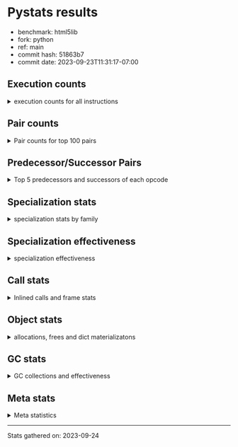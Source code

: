 
# Pystats results

- benchmark: html5lib
- fork: python
- ref: main
- commit hash: 51863b7
- commit date: 2023-09-23T11:31:17-07:00

## Execution counts

<details>
<summary> execution counts for all instructions </summary>

|Name | Count | Self | Cumulative | Miss ratio | 
|---|---:|---:|---:|---:|
| LOAD_FAST | 170,870,760 | 23.5% | 23.5% |  |
| LOAD_ATTR_INSTANCE_VALUE | 82,938,960 | 11.4% | 34.9% | 0.0% |
| POP_JUMP_IF_FALSE | 55,164,180 | 7.6% | 42.4% |  |
| LOAD_CONST | 48,043,980 | 6.6% | 49.0% |  |
| STORE_FAST | 41,596,380 | 5.7% | 54.8% |  |
| RESUME_CHECK | 22,552,140 | 3.1% | 57.9% | 0.0% |
| BINARY_SUBSCR_DICT | 15,022,440 | 2.1% | 59.9% |  |
| COMPARE_OP_INT | 13,993,980 | 1.9% | 61.8% |  |
| LOAD_GLOBAL_MODULE | 13,425,700 | 1.8% | 63.7% | 0.0% |
| TO_BOOL_BOOL | 13,075,440 | 1.8% | 65.5% |  |
| STORE_ATTR_INSTANCE_VALUE | 12,827,040 | 1.8% | 67.3% | 0.0% |
| LOAD_FAST_LOAD_FAST | 12,452,400 | 1.7% | 69.0% |  |
| CALL_PY_EXACT_ARGS | 11,582,860 | 1.6% | 70.6% | 22.4% |
| RETURN_VALUE | 11,555,100 | 1.6% | 72.1% |  |
| COMPARE_OP_STR | 10,870,440 | 1.5% | 73.6% | 0.1% |
| RETURN_CONST | 10,307,040 | 1.4% | 75.1% |  |
| LOAD_ATTR_METHOD_NO_DICT | 9,888,440 | 1.4% | 76.4% | 0.1% |
| LOAD_ATTR_METHOD_WITH_VALUES | 9,616,200 | 1.3% | 77.7% | 0.0% |
| POP_JUMP_IF_TRUE | 9,600,120 | 1.3% | 79.0% |  |
| JUMP_BACKWARD | 7,365,120 | 1.0% | 80.1% |  |
| JUMP_FORWARD | 7,301,400 | 1.0% | 81.1% |  |
| CONTAINS_OP | 7,240,200 | 1.0% | 82.1% |  |
| TO_BOOL | 7,134,000 | 1.0% | 83.0% |  |
| POP_TOP | 6,969,060 | 1.0% | 84.0% |  |
| TO_BOOL_LIST | 6,507,720 | 0.9% | 84.9% |  |
| LOAD_GLOBAL_BUILTIN | 6,337,980 | 0.9% | 85.8% |  |
| LOAD_ATTR_SLOT | 5,847,040 | 0.8% | 86.6% | 0.2% |
| BINARY_OP_ADD_INT | 5,305,800 | 0.7% | 87.3% |  |
| BINARY_SUBSCR_STR_INT | 5,166,720 | 0.7% | 88.0% | 0.0% |
| LOAD_ATTR | 5,108,380 | 0.7% | 88.7% |  |
| BINARY_SUBSCR | 5,004,240 | 0.7% | 89.4% |  |
| EXTENDED_ARG | 3,779,760 | 0.5% | 89.9% |  |
| CALL_BOUND_METHOD_EXACT_ARGS | 3,717,640 | 0.5% | 90.4% | 69.9% |
| LOAD_ATTR_PROPERTY | 3,683,400 | 0.5% | 90.9% |  |
| SWAP | 3,316,920 | 0.5% | 91.4% |  |
| COPY | 3,232,320 | 0.4% | 91.8% |  |
| CALL_METHOD_DESCRIPTOR_O | 3,010,400 | 0.4% | 92.2% | 8.6% |
| BUILD_LIST | 2,786,640 | 0.4% | 92.6% |  |
| CALL_LEN | 2,780,880 | 0.4% | 93.0% |  |
| BINARY_OP_ADD_UNICODE | 2,611,320 | 0.4% | 93.4% |  |
| COMPARE_OP | 2,277,560 | 0.3% | 93.7% |  |
| POP_JUMP_IF_NOT_NONE | 2,259,120 | 0.3% | 94.0% |  |
| TO_BOOL_ALWAYS_TRUE | 2,202,480 | 0.3% | 94.3% | 0.0% |
| STORE_SUBSCR_DICT | 2,151,600 | 0.3% | 94.6% |  |
| POP_JUMP_IF_NONE | 2,084,040 | 0.3% | 94.9% |  |
| FOR_ITER | 1,748,100 | 0.2% | 95.1% |  |
| GET_ITER | 1,695,300 | 0.2% | 95.3% |  |
| CALL_LIST_APPEND | 1,695,120 | 0.2% | 95.6% |  |
| NOP | 1,658,460 | 0.2% | 95.8% |  |
| BUILD_TUPLE | 1,635,360 | 0.2% | 96.0% |  |
| CALL_METHOD_DESCRIPTOR_FAST | 1,603,080 | 0.2% | 96.3% | 0.4% |
| IS_OP | 1,593,960 | 0.2% | 96.5% |  |
| CALL_METHOD_DESCRIPTOR_NOARGS | 1,593,720 | 0.2% | 96.7% |  |
| CALL_PY_WITH_DEFAULTS | 1,529,160 | 0.2% | 96.9% |  |
| CALL | 1,527,760 | 0.2% | 97.1% |  |
| CALL_ISINSTANCE | 1,488,960 | 0.2% | 97.3% |  |
| BINARY_SLICE | 1,155,240 | 0.2% | 97.5% |  |
| BUILD_CONST_KEY_MAP | 1,134,360 | 0.2% | 97.6% |  |
| CALL_BUILTIN_CLASS | 1,107,540 | 0.2% | 97.8% |  |
| FOR_ITER_LIST | 1,100,880 | 0.2% | 97.9% |  |
| STORE_ATTR | 1,073,160 | 0.1% | 98.1% |  |
| LOAD_FAST_CHECK | 1,040,640 | 0.1% | 98.2% |  |
| FOR_ITER_GEN | 1,037,640 | 0.1% | 98.4% |  |
| YIELD_VALUE | 1,037,520 | 0.1% | 98.5% |  |
| BINARY_OP | 874,400 | 0.1% | 98.6% |  |
| STORE_FAST_STORE_FAST | 701,880 | 0.1% | 98.7% |  |
| UNPACK_SEQUENCE_TWO_TUPLE | 699,720 | 0.1% | 98.8% |  |
| BINARY_SUBSCR_LIST_INT | 694,440 | 0.1% | 98.9% |  |
| STORE_SUBSCR_LIST_INT | 672,240 | 0.1% | 99.0% |  |
| FORMAT_SIMPLE | 668,640 | 0.1% | 99.1% |  |
| CONVERT_VALUE | 668,640 | 0.1% | 99.2% |  |
| PUSH_NULL | 659,280 | 0.1% | 99.3% |  |
| BUILD_SLICE | 570,840 | 0.1% | 99.4% |  |
| CALL_BUILTIN_FAST | 476,280 | 0.1% | 99.4% |  |
| BINARY_OP_SUBTRACT_INT | 395,040 | 0.1% | 99.5% |  |
| TO_BOOL_INT | 383,280 | 0.1% | 99.5% |  |
| CALL_KW | 374,640 | 0.1% | 99.6% |  |
| INTERPRETER_EXIT | 365,400 | 0.1% | 99.6% |  |
| TO_BOOL_NONE | 358,460 | 0.0% | 99.7% | 6.8% |
| EXIT_INIT_CHECK | 347,520 | 0.0% | 99.7% |  |
| CALL_ALLOC_AND_ENTER_INIT | 347,520 | 0.0% | 99.8% |  |
| LOAD_ATTR_MODULE | 337,180 | 0.0% | 99.8% |  |
| LOAD_DEREF | 336,360 | 0.0% | 99.9% |  |
| COPY_FREE_VARS | 336,300 | 0.0% | 99.9% |  |
| BUILD_STRING | 334,320 | 0.0% | 100.0% |  |
| LOAD_ATTR_CLASS | 132,720 | 0.0% | 100.0% |  |
| TO_BOOL_STR | 31,860 | 0.0% | 100.0% | 76.5% |
| STORE_ATTR_SLOT | 11,640 | 0.0% | 100.0% | 91.4% |
| BINARY_SUBSCR_GETITEM | 11,520 | 0.0% | 100.0% |  |
| STORE_FAST_LOAD_FAST | 10,320 | 0.0% | 100.0% |  |
| LOAD_ATTR_METHOD_LAZY_DICT | 8,880 | 0.0% | 100.0% |  |
| CALL_BUILTIN_FAST_WITH_KEYWORDS | 7,440 | 0.0% | 100.0% |  |
| BUILD_MAP | 7,080 | 0.0% | 100.0% |  |
| CALL_METHOD_DESCRIPTOR_FAST_WITH_KEYWORDS | 5,880 | 0.0% | 100.0% |  |
| FOR_ITER_TUPLE | 4,680 | 0.0% | 100.0% |  |
| UNPACK_SEQUENCE_LIST | 3,960 | 0.0% | 100.0% |  |
| BINARY_OP_INPLACE_ADD_UNICODE | 3,120 | 0.0% | 100.0% |  |
| MAP_ADD | 2,760 | 0.0% | 100.0% |  |
| FOR_ITER_RANGE | 1,860 | 0.0% | 100.0% |  |
| LOAD_ATTR_NONDESCRIPTOR_WITH_VALUES | 1,800 | 0.0% | 100.0% |  |
| CALL_BUILTIN_O | 1,680 | 0.0% | 100.0% |  |
| BINARY_SUBSCR_TUPLE_INT | 1,680 | 0.0% | 100.0% |  |
| CALL_FUNCTION_EX | 1,020 | 0.0% | 100.0% |  |
| DICT_MERGE | 960 | 0.0% | 100.0% |  |
| CALL_TUPLE_1 | 360 | 0.0% | 100.0% |  |
| LOAD_SUPER_ATTR_ATTR | 240 | 0.0% | 100.0% |  |
| LOAD_FAST_AND_CLEAR | 240 | 0.0% | 100.0% |  |
| RETURN_GENERATOR | 120 | 0.0% | 100.0% |  |
| LOAD_SUPER_ATTR_METHOD | 120 | 0.0% | 100.0% |  |
| LIST_EXTEND | 120 | 0.0% | 100.0% |  |
| IMPORT_NAME | 120 | 0.0% | 100.0% |  |
| IMPORT_FROM | 120 | 0.0% | 100.0% |  |
| END_FOR | 120 | 0.0% | 100.0% |  |
| CALL_TYPE_1 | 120 | 0.0% | 100.0% |  |
| CALL_INTRINSIC_1 | 120 | 0.0% | 100.0% |  |
| LOAD_GLOBAL | 80 | 0.0% | 100.0% |  |
| BINARY_OP_SUBTRACT_FLOAT | 60 | 0.0% | 100.0% |  |


</details>

## Pair counts

<details>
<summary> Pair counts for top 100 pairs </summary>

|Pair | Count | Self | Cumulative | 
|---|---:|---:|---:|
| LOAD_FAST LOAD_ATTR_INSTANCE_VALUE | 67,956,720 | 9.3% | 9.3% |
| POP_JUMP_IF_FALSE LOAD_FAST | 42,517,800 | 5.8% | 15.2% |
| STORE_FAST LOAD_FAST | 30,191,640 | 4.1% | 19.3% |
| LOAD_FAST LOAD_CONST | 23,823,540 | 3.3% | 22.6% |
| RESUME_CHECK LOAD_FAST | 19,083,000 | 2.6% | 25.2% |
| LOAD_ATTR_INSTANCE_VALUE LOAD_FAST | 16,099,920 | 2.2% | 27.4% |
| LOAD_CONST BINARY_SUBSCR_DICT | 12,037,320 | 1.7% | 29.1% |
| COMPARE_OP_INT POP_JUMP_IF_FALSE | 11,634,900 | 1.6% | 30.7% |
| CALL_PY_EXACT_ARGS RESUME_CHECK | 11,533,700 | 1.6% | 32.3% |
| LOAD_FAST STORE_ATTR_INSTANCE_VALUE | 10,886,760 | 1.5% | 33.8% |
| COMPARE_OP_STR POP_JUMP_IF_FALSE | 9,661,540 | 1.3% | 35.1% |
| LOAD_ATTR_INSTANCE_VALUE LOAD_ATTR_INSTANCE_VALUE | 9,302,400 | 1.3% | 36.4% |
| LOAD_CONST COMPARE_OP_STR | 9,187,440 | 1.3% | 37.6% |
| TO_BOOL_BOOL POP_JUMP_IF_FALSE | 8,998,320 | 1.2% | 38.9% |
| LOAD_ATTR_INSTANCE_VALUE STORE_FAST | 6,856,920 | 0.9% | 39.8% |
| LOAD_FAST LOAD_GLOBAL_MODULE | 6,812,400 | 0.9% | 40.7% |
| LOAD_ATTR_INSTANCE_VALUE TO_BOOL | 6,790,200 | 0.9% | 41.7% |
| RETURN_VALUE STORE_FAST | 6,732,120 | 0.9% | 42.6% |
| LOAD_FAST RETURN_VALUE | 6,665,700 | 0.9% | 43.5% |
| TO_BOOL POP_JUMP_IF_FALSE | 6,527,640 | 0.9% | 44.4% |
| TO_BOOL_LIST POP_JUMP_IF_FALSE | 6,507,720 | 0.9% | 45.3% |
| LOAD_ATTR_METHOD_WITH_VALUES CALL_PY_EXACT_ARGS | 6,419,280 | 0.9% | 46.2% |
| LOAD_ATTR_INSTANCE_VALUE TO_BOOL_LIST | 6,188,040 | 0.9% | 47.0% |
| STORE_ATTR_INSTANCE_VALUE LOAD_FAST | 6,174,600 | 0.8% | 47.9% |
| CONTAINS_OP POP_JUMP_IF_FALSE | 6,044,280 | 0.8% | 48.7% |
| LOAD_ATTR_INSTANCE_VALUE LOAD_ATTR_METHOD_WITH_VALUES | 5,995,680 | 0.8% | 49.5% |
| LOAD_ATTR_INSTANCE_VALUE COMPARE_OP_INT | 5,988,720 | 0.8% | 50.4% |
| LOAD_ATTR_INSTANCE_VALUE LOAD_CONST | 5,861,160 | 0.8% | 51.2% |
| RETURN_CONST TO_BOOL_BOOL | 5,640,720 | 0.8% | 51.9% |
| LOAD_ATTR_METHOD_NO_DICT LOAD_FAST | 5,537,880 | 0.8% | 52.7% |
| LOAD_GLOBAL_BUILTIN LOAD_FAST | 5,308,860 | 0.7% | 53.4% |
| LOAD_CONST BINARY_OP_ADD_INT | 5,303,040 | 0.7% | 54.2% |
| LOAD_FAST BINARY_SUBSCR_STR_INT | 5,163,120 | 0.7% | 54.9% |
| BINARY_SUBSCR_STR_INT STORE_FAST | 5,163,120 | 0.7% | 55.6% |
| BINARY_OP_ADD_INT LOAD_FAST | 5,163,120 | 0.7% | 56.3% |
| POP_JUMP_IF_FALSE JUMP_BACKWARD | 5,161,680 | 0.7% | 57.0% |
| JUMP_BACKWARD LOAD_FAST | 5,154,360 | 0.7% | 57.7% |
| LOAD_FAST LOAD_ATTR_SLOT | 4,806,240 | 0.7% | 58.4% |
| LOAD_GLOBAL_MODULE CONTAINS_OP | 4,638,360 | 0.6% | 59.0% |
| LOAD_FAST LOAD_ATTR_METHOD_NO_DICT | 4,398,720 | 0.6% | 59.6% |
| TO_BOOL_BOOL POP_JUMP_IF_TRUE | 4,076,880 | 0.6% | 60.2% |
| LOAD_CONST BINARY_SUBSCR | 4,042,080 | 0.6% | 60.7% |
| LOAD_ATTR LOAD_FAST | 4,014,480 | 0.6% | 61.3% |
| BINARY_SUBSCR_DICT STORE_FAST | 3,934,560 | 0.5% | 61.8% |
| STORE_ATTR_INSTANCE_VALUE RETURN_CONST | 3,845,640 | 0.5% | 62.4% |
| LOAD_FAST_LOAD_FAST COMPARE_OP_INT | 3,831,240 | 0.5% | 62.9% |
| LOAD_FAST LOAD_ATTR | 3,748,560 | 0.5% | 63.4% |
| LOAD_FAST TO_BOOL_BOOL | 3,713,160 | 0.5% | 63.9% |
| LOAD_ATTR_PROPERTY RESUME_CHECK | 3,683,400 | 0.5% | 64.4% |
| LOAD_ATTR_INSTANCE_VALUE RETURN_VALUE | 3,683,160 | 0.5% | 64.9% |
| CALL_BOUND_METHOD_EXACT_ARGS RESUME_CHECK | 3,668,620 | 0.5% | 65.4% |
| POP_JUMP_IF_TRUE LOAD_FAST | 3,667,560 | 0.5% | 65.9% |
| POP_TOP LOAD_FAST | 3,565,800 | 0.5% | 66.4% |
| LOAD_ATTR_INSTANCE_VALUE LOAD_ATTR_METHOD_NO_DICT | 3,544,200 | 0.5% | 66.9% |
| LOAD_FAST LOAD_ATTR_PROPERTY | 3,282,000 | 0.5% | 67.3% |
| LOAD_FAST_LOAD_FAST LOAD_ATTR_INSTANCE_VALUE | 3,234,120 | 0.4% | 67.8% |
| POP_JUMP_IF_FALSE LOAD_FAST_LOAD_FAST | 3,188,640 | 0.4% | 68.2% |
| LOAD_GLOBAL_MODULE LOAD_CONST | 3,170,040 | 0.4% | 68.7% |
| JUMP_FORWARD STORE_FAST | 3,112,920 | 0.4% | 69.1% |
| STORE_FAST LOAD_FAST_LOAD_FAST | 2,933,280 | 0.4% | 69.5% |
| POP_TOP RETURN_CONST | 2,839,680 | 0.4% | 69.9% |
| RETURN_CONST POP_TOP | 2,828,400 | 0.4% | 70.3% |
| LOAD_ATTR_INSTANCE_VALUE CALL_BOUND_METHOD_EXACT_ARGS | 2,822,520 | 0.4% | 70.7% |
| STORE_FAST JUMP_FORWARD | 2,811,720 | 0.4% | 71.1% |
| LOAD_CONST LOAD_CONST | 2,787,000 | 0.4% | 71.4% |
| LOAD_CONST STORE_FAST | 2,660,160 | 0.4% | 71.8% |
| BINARY_SUBSCR_DICT LOAD_FAST | 2,484,240 | 0.3% | 72.1% |
| LOAD_ATTR_SLOT LOAD_ATTR_INSTANCE_VALUE | 2,436,240 | 0.3% | 72.5% |
| LOAD_ATTR_INSTANCE_VALUE CALL_PY_EXACT_ARGS | 2,329,920 | 0.3% | 72.8% |
| JUMP_FORWARD LOAD_FAST | 2,322,120 | 0.3% | 73.1% |
| LOAD_FAST STORE_FAST | 2,293,800 | 0.3% | 73.4% |
| LOAD_FAST POP_JUMP_IF_NOT_NONE | 2,258,880 | 0.3% | 73.7% |
| COMPARE_OP_INT POP_JUMP_IF_TRUE | 2,232,360 | 0.3% | 74.0% |
| TO_BOOL_ALWAYS_TRUE POP_JUMP_IF_FALSE | 2,202,480 | 0.3% | 74.3% |
| LOAD_FAST TO_BOOL_ALWAYS_TRUE | 2,202,480 | 0.3% | 74.7% |
| LOAD_FAST CALL_PY_EXACT_ARGS | 2,122,440 | 0.3% | 74.9% |
| LOAD_ATTR_METHOD_WITH_VALUES LOAD_FAST | 2,115,120 | 0.3% | 75.2% |
| STORE_FAST LOAD_CONST | 2,077,680 | 0.3% | 75.5% |
| RETURN_VALUE JUMP_FORWARD | 2,075,280 | 0.3% | 75.8% |
| BINARY_SUBSCR_DICT LOAD_GLOBAL_MODULE | 1,960,920 | 0.3% | 76.1% |
| POP_JUMP_IF_NOT_NONE LOAD_FAST | 1,923,480 | 0.3% | 76.3% |
| LOAD_ATTR_SLOT LOAD_ATTR_METHOD_WITH_VALUES | 1,871,040 | 0.3% | 76.6% |
| COMPARE_OP POP_JUMP_IF_FALSE | 1,858,700 | 0.3% | 76.9% |
| LOAD_ATTR_INSTANCE_VALUE CALL_LEN | 1,827,480 | 0.3% | 77.1% |
| LOAD_FAST_LOAD_FAST STORE_ATTR_INSTANCE_VALUE | 1,826,520 | 0.3% | 77.4% |
| LOAD_CONST LOAD_FAST | 1,808,520 | 0.2% | 77.6% |
| BINARY_OP_ADD_UNICODE SWAP | 1,786,560 | 0.2% | 77.8% |
| CALL_LEN LOAD_CONST | 1,688,880 | 0.2% | 78.1% |
| POP_JUMP_IF_TRUE LOAD_FAST_LOAD_FAST | 1,680,480 | 0.2% | 78.3% |
| BINARY_SUBSCR_DICT LOAD_CONST | 1,637,640 | 0.2% | 78.5% |
| LOAD_FAST CALL_METHOD_DESCRIPTOR_O | 1,619,040 | 0.2% | 78.8% |
| LOAD_GLOBAL_MODULE IS_OP | 1,593,960 | 0.2% | 79.0% |
| IS_OP POP_JUMP_IF_FALSE | 1,593,960 | 0.2% | 79.2% |
| LOAD_ATTR_METHOD_NO_DICT CALL_METHOD_DESCRIPTOR_NOARGS | 1,593,480 | 0.2% | 79.4% |
| CALL_PY_WITH_DEFAULTS RESUME_CHECK | 1,528,800 | 0.2% | 79.6% |
| POP_JUMP_IF_FALSE RETURN_CONST | 1,521,480 | 0.2% | 79.8% |
| CALL_ISINSTANCE TO_BOOL_BOOL | 1,488,840 | 0.2% | 80.0% |
| CALL_METHOD_DESCRIPTOR_FAST STORE_FAST | 1,485,600 | 0.2% | 80.2% |
| LOAD_CONST COMPARE_OP_INT | 1,472,560 | 0.2% | 80.4% |
| LOAD_FAST LOAD_ATTR_METHOD_WITH_VALUES | 1,398,480 | 0.2% | 80.6% |


</details>

## Predecessor/Successor Pairs

<details>
<summary> Top 5 predecessors and successors of each opcode </summary>

### BINARY_SLICE

<details>
<summary> Successors and predecessors for BINARY_SLICE </summary>

|Predecessors | Count | Percentage | 
|---|---:|---:|
| LOAD_FAST | 795,480 | 68.9% |
| LOAD_CONST | 353,520 | 30.6% |
| BINARY_OP_ADD_INT | 6,240 | 0.5% |

|Successors | Count | Percentage | 
|---|---:|---:|
| CALL_LIST_APPEND | 794,640 | 68.8% |
| GET_ITER | 342,600 | 29.7% |
| CALL_METHOD_DESCRIPTOR_O | 6,240 | 0.5% |
| RETURN_VALUE | 4,800 | 0.4% |
| LOAD_FAST | 3,480 | 0.3% |


</details>

### CACHE

<details>
<summary> Successors and predecessors for CACHE </summary>

|Predecessors | Count | Percentage | 
|---|---:|---:|

|Successors | Count | Percentage | 
|---|---:|---:|
| RESUME_CHECK | 364,920 | 99.9% |
| COPY_FREE_VARS | 360 | 0.1% |
| RETURN_GENERATOR | 120 | 0.0% |


</details>

### BINARY_OP_INPLACE_ADD_UNICODE

<details>
<summary> Successors and predecessors for BINARY_OP_INPLACE_ADD_UNICODE </summary>

|Predecessors | Count | Percentage | 
|---|---:|---:|
| CALL_METHOD_DESCRIPTOR_O | 3,120 | 100.0% |

|Successors | Count | Percentage | 
|---|---:|---:|
| JUMP_FORWARD | 3,120 | 100.0% |


</details>

### BINARY_SUBSCR

<details>
<summary> Successors and predecessors for BINARY_SUBSCR </summary>

|Predecessors | Count | Percentage | 
|---|---:|---:|
| LOAD_CONST | 4,042,080 | 80.8% |
| BUILD_SLICE | 570,840 | 11.4% |
| LOAD_FAST | 389,320 | 7.8% |
| BINARY_SUBSCR | 2,000 | 0.0% |

|Successors | Count | Percentage | 
|---|---:|---:|
| JUMP_FORWARD | 1,037,640 | 20.7% |
| LOAD_CONST | 899,520 | 18.0% |
| STORE_FAST | 899,280 | 18.0% |
| GET_ITER | 570,840 | 11.4% |
| LOAD_ATTR_PROPERTY | 398,520 | 8.0% |


</details>

### END_FOR

<details>
<summary> Successors and predecessors for END_FOR </summary>

|Predecessors | Count | Percentage | 
|---|---:|---:|
| RETURN_CONST | 120 | 100.0% |

|Successors | Count | Percentage | 
|---|---:|---:|
| LOAD_CONST | 120 | 100.0% |


</details>

### EXIT_INIT_CHECK

<details>
<summary> Successors and predecessors for EXIT_INIT_CHECK </summary>

|Predecessors | Count | Percentage | 
|---|---:|---:|
| RETURN_CONST | 347,520 | 100.0% |

|Successors | Count | Percentage | 
|---|---:|---:|
| RETURN_VALUE | 347,520 | 100.0% |


</details>

### FORMAT_SIMPLE

<details>
<summary> Successors and predecessors for FORMAT_SIMPLE </summary>

|Predecessors | Count | Percentage | 
|---|---:|---:|
| CONVERT_VALUE | 668,640 | 100.0% |

|Successors | Count | Percentage | 
|---|---:|---:|
| LOAD_CONST | 334,320 | 50.0% |
| BUILD_STRING | 334,320 | 50.0% |


</details>

### GET_ITER

<details>
<summary> Successors and predecessors for GET_ITER </summary>

|Predecessors | Count | Percentage | 
|---|---:|---:|
| BINARY_SUBSCR | 570,840 | 33.7% |
| CALL_BUILTIN_CLASS | 566,880 | 33.4% |
| BINARY_SLICE | 342,600 | 20.2% |
| CALL_METHOD_DESCRIPTOR_NOARGS | 212,880 | 12.6% |
| LOAD_GLOBAL_MODULE | 1,200 | 0.1% |

|Successors | Count | Percentage | 
|---|---:|---:|
| FOR_ITER_LIST | 821,280 | 48.4% |
| FOR_ITER | 778,080 | 45.9% |
| EXTENDED_ARG | 92,280 | 5.4% |
| FOR_ITER_TUPLE | 1,800 | 0.1% |
| FOR_ITER_RANGE | 1,740 | 0.1% |


</details>

### INTERPRETER_EXIT

<details>
<summary> Successors and predecessors for INTERPRETER_EXIT </summary>

|Predecessors | Count | Percentage | 
|---|---:|---:|
| RETURN_CONST | 338,880 | 92.7% |
| RETURN_VALUE | 26,400 | 7.2% |
| RETURN_GENERATOR | 120 | 0.0% |

|Successors | Count | Percentage | 
|---|---:|---:|


</details>

### NOP

<details>
<summary> Successors and predecessors for NOP </summary>

|Predecessors | Count | Percentage | 
|---|---:|---:|
| STORE_FAST | 827,400 | 49.9% |
| RESUME_CHECK | 825,000 | 49.7% |
| JUMP_FORWARD | 3,360 | 0.2% |
| POP_JUMP_IF_TRUE | 2,040 | 0.1% |
| POP_JUMP_IF_NONE | 360 | 0.0% |

|Successors | Count | Percentage | 
|---|---:|---:|
| LOAD_FAST | 830,040 | 50.0% |
| LOAD_GLOBAL_MODULE | 828,000 | 49.9% |
| LOAD_GLOBAL_BUILTIN | 240 | 0.0% |
| LOAD_DEREF | 180 | 0.0% |


</details>

### POP_TOP

<details>
<summary> Successors and predecessors for POP_TOP </summary>

|Predecessors | Count | Percentage | 
|---|---:|---:|
| RETURN_CONST | 2,828,400 | 40.6% |
| CALL_METHOD_DESCRIPTOR_O | 1,290,960 | 18.5% |
| RESUME_CHECK | 1,037,520 | 14.9% |
| POP_JUMP_IF_FALSE | 452,400 | 6.5% |
| CALL | 335,220 | 4.8% |

|Successors | Count | Percentage | 
|---|---:|---:|
| LOAD_FAST | 3,565,800 | 51.2% |
| RETURN_CONST | 2,839,680 | 40.7% |
| LOAD_FAST_LOAD_FAST | 335,040 | 4.8% |
| RETURN_VALUE | 126,720 | 1.8% |
| JUMP_FORWARD | 99,120 | 1.4% |


</details>

### PUSH_NULL

<details>
<summary> Successors and predecessors for PUSH_NULL </summary>

|Predecessors | Count | Percentage | 
|---|---:|---:|
| LOAD_FAST | 654,720 | 99.3% |
| LOAD_FAST_LOAD_FAST | 2,760 | 0.4% |
| LOAD_ATTR_MODULE | 880 | 0.1% |
| LOAD_ATTR | 620 | 0.1% |
| LOAD_SUPER_ATTR_ATTR | 240 | 0.0% |

|Successors | Count | Percentage | 
|---|---:|---:|
| LOAD_FAST | 655,860 | 99.5% |
| LOAD_FAST_LOAD_FAST | 2,760 | 0.4% |
| CALL_BOUND_METHOD_EXACT_ARGS | 360 | 0.1% |
| CALL | 300 | 0.0% |


</details>

### RETURN_GENERATOR

<details>
<summary> Successors and predecessors for RETURN_GENERATOR </summary>

|Predecessors | Count | Percentage | 
|---|---:|---:|
| CACHE | 120 | 100.0% |

|Successors | Count | Percentage | 
|---|---:|---:|
| INTERPRETER_EXIT | 120 | 100.0% |


</details>

### RETURN_VALUE

<details>
<summary> Successors and predecessors for RETURN_VALUE </summary>

|Predecessors | Count | Percentage | 
|---|---:|---:|
| LOAD_FAST | 6,665,700 | 57.7% |
| LOAD_ATTR_INSTANCE_VALUE | 3,683,160 | 31.9% |
| RETURN_CONST | 653,880 | 5.7% |
| EXIT_INIT_CHECK | 347,520 | 3.0% |
| POP_TOP | 126,720 | 1.1% |

|Successors | Count | Percentage | 
|---|---:|---:|
| STORE_FAST | 6,732,120 | 58.3% |
| JUMP_FORWARD | 2,075,280 | 18.0% |
| LOAD_FAST | 632,760 | 5.5% |
| BINARY_OP_ADD_UNICODE | 569,160 | 4.9% |
| TO_BOOL_BOOL | 420,360 | 3.6% |


</details>

### TO_BOOL

<details>
<summary> Successors and predecessors for TO_BOOL </summary>

|Predecessors | Count | Percentage | 
|---|---:|---:|
| LOAD_ATTR_INSTANCE_VALUE | 6,790,200 | 95.2% |
| LOAD_FAST | 337,920 | 4.7% |
| COPY | 3,960 | 0.1% |
| TO_BOOL | 1,920 | 0.0% |

|Successors | Count | Percentage | 
|---|---:|---:|
| POP_JUMP_IF_FALSE | 6,527,640 | 91.5% |
| POP_JUMP_IF_TRUE | 604,440 | 8.5% |
| TO_BOOL | 1,920 | 0.0% |


</details>

### BINARY_OP

<details>
<summary> Successors and predecessors for BINARY_OP </summary>

|Predecessors | Count | Percentage | 
|---|---:|---:|
| CONTAINS_OP | 865,320 | 99.0% |
| LOAD_CONST | 6,120 | 0.7% |
| LOAD_FAST | 1,940 | 0.2% |
| BINARY_OP | 420 | 0.0% |
| CALL_BUILTIN_CLASS | 360 | 0.0% |

|Successors | Count | Percentage | 
|---|---:|---:|
| TO_BOOL_BOOL | 865,320 | 99.0% |
| COMPARE_OP | 6,120 | 0.7% |
| STORE_FAST | 2,040 | 0.2% |
| BINARY_OP | 420 | 0.0% |
| CALL_PY_EXACT_ARGS | 360 | 0.0% |


</details>

### BUILD_CONST_KEY_MAP

<details>
<summary> Successors and predecessors for BUILD_CONST_KEY_MAP </summary>

|Predecessors | Count | Percentage | 
|---|---:|---:|
| LOAD_CONST | 1,134,360 | 100.0% |

|Successors | Count | Percentage | 
|---|---:|---:|
| LOAD_FAST | 654,240 | 57.7% |
| CALL_METHOD_DESCRIPTOR_O | 383,280 | 33.8% |
| STORE_FAST | 96,480 | 8.5% |
| RETURN_VALUE | 360 | 0.0% |


</details>

### BUILD_LIST

<details>
<summary> Successors and predecessors for BUILD_LIST </summary>

|Predecessors | Count | Percentage | 
|---|---:|---:|
| STORE_FAST | 951,600 | 34.1% |
| STORE_ATTR_INSTANCE_VALUE | 671,040 | 24.1% |
| LOAD_FAST | 652,920 | 23.4% |
| LOAD_CONST | 505,920 | 18.2% |
| RETURN_VALUE | 3,720 | 0.1% |

|Successors | Count | Percentage | 
|---|---:|---:|
| STORE_FAST | 955,560 | 34.3% |
| LOAD_CONST | 943,080 | 33.8% |
| LOAD_FAST | 671,640 | 24.1% |
| CALL_LIST_APPEND | 215,880 | 7.7% |
| CALL_BUILTIN_CLASS | 360 | 0.0% |


</details>

### BUILD_MAP

<details>
<summary> Successors and predecessors for BUILD_MAP </summary>

|Predecessors | Count | Percentage | 
|---|---:|---:|
| STORE_ATTR_SLOT | 5,520 | 78.0% |
| BUILD_TUPLE | 480 | 6.8% |
| POP_JUMP_IF_NOT_NONE | 360 | 5.1% |
| LOAD_FAST | 360 | 5.1% |
| SWAP | 120 | 1.7% |

|Successors | Count | Percentage | 
|---|---:|---:|
| LOAD_FAST | 6,480 | 91.5% |
| STORE_FAST | 480 | 6.8% |
| SWAP | 120 | 1.7% |


</details>

### BUILD_SLICE

<details>
<summary> Successors and predecessors for BUILD_SLICE </summary>

|Predecessors | Count | Percentage | 
|---|---:|---:|
| LOAD_CONST | 570,840 | 100.0% |

|Successors | Count | Percentage | 
|---|---:|---:|
| BINARY_SUBSCR | 570,840 | 100.0% |


</details>

### BUILD_STRING

<details>
<summary> Successors and predecessors for BUILD_STRING </summary>

|Predecessors | Count | Percentage | 
|---|---:|---:|
| FORMAT_SIMPLE | 334,320 | 100.0% |

|Successors | Count | Percentage | 
|---|---:|---:|
| STORE_FAST | 334,320 | 100.0% |


</details>

### BUILD_TUPLE

<details>
<summary> Successors and predecessors for BUILD_TUPLE </summary>

|Predecessors | Count | Percentage | 
|---|---:|---:|
| LOAD_FAST_LOAD_FAST | 826,320 | 50.5% |
| LOAD_FAST | 469,320 | 28.7% |
| LOAD_ATTR_INSTANCE_VALUE | 334,680 | 20.5% |
| LOAD_CONST | 3,840 | 0.2% |
| LOAD_ATTR | 720 | 0.0% |

|Successors | Count | Percentage | 
|---|---:|---:|
| BINARY_SUBSCR_DICT | 824,520 | 50.4% |
| STORE_FAST | 469,440 | 28.7% |
| LOAD_FAST | 334,920 | 20.5% |
| CONTAINS_OP | 3,120 | 0.2% |
| RETURN_VALUE | 2,040 | 0.1% |


</details>

### CALL

<details>
<summary> Successors and predecessors for CALL </summary>

|Predecessors | Count | Percentage | 
|---|---:|---:|
| LOAD_ATTR_INSTANCE_VALUE | 1,176,360 | 77.0% |
| RETURN_VALUE | 336,600 | 22.0% |
| LOAD_FAST | 11,540 | 0.8% |
| CALL | 1,040 | 0.1% |
| LOAD_GLOBAL_MODULE | 720 | 0.0% |

|Successors | Count | Percentage | 
|---|---:|---:|
| STORE_FAST | 831,060 | 54.4% |
| LOAD_FAST | 335,460 | 22.0% |
| POP_TOP | 335,220 | 21.9% |
| RETURN_VALUE | 13,440 | 0.9% |
| TO_BOOL_BOOL | 7,920 | 0.5% |


</details>

### CALL_FUNCTION_EX

<details>
<summary> Successors and predecessors for CALL_FUNCTION_EX </summary>

|Predecessors | Count | Percentage | 
|---|---:|---:|
| DICT_MERGE | 960 | 94.1% |
| LOAD_FAST | 60 | 5.9% |

|Successors | Count | Percentage | 
|---|---:|---:|
| POP_TOP | 360 | 35.3% |
| RETURN_VALUE | 240 | 23.5% |
| COPY_FREE_VARS | 180 | 17.6% |
| RESUME_CHECK | 120 | 11.8% |
| LOAD_FAST | 120 | 11.8% |


</details>

### CALL_INTRINSIC_1

<details>
<summary> Successors and predecessors for CALL_INTRINSIC_1 </summary>

|Predecessors | Count | Percentage | 
|---|---:|---:|
| LIST_EXTEND | 120 | 100.0% |

|Successors | Count | Percentage | 
|---|---:|---:|
| BUILD_MAP | 120 | 100.0% |


</details>

### CALL_KW

<details>
<summary> Successors and predecessors for CALL_KW </summary>

|Predecessors | Count | Percentage | 
|---|---:|---:|
| LOAD_CONST | 374,640 | 100.0% |

|Successors | Count | Percentage | 
|---|---:|---:|
| RESUME_CHECK | 374,520 | 100.0% |
| STORE_FAST | 120 | 0.0% |


</details>

### COMPARE_OP

<details>
<summary> Successors and predecessors for COMPARE_OP </summary>

|Predecessors | Count | Percentage | 
|---|---:|---:|
| LOAD_FAST | 1,311,360 | 57.6% |
| LOAD_GLOBAL_MODULE | 672,000 | 29.5% |
| LOAD_FAST_LOAD_FAST | 129,500 | 5.7% |
| BINARY_SUBSCR | 126,720 | 5.6% |
| LOAD_ATTR_INSTANCE_VALUE | 28,200 | 1.2% |

|Successors | Count | Percentage | 
|---|---:|---:|
| POP_JUMP_IF_FALSE | 1,858,700 | 81.6% |
| POP_JUMP_IF_TRUE | 417,480 | 18.3% |
| COMPARE_OP | 1,100 | 0.0% |
| COMPARE_OP_STR | 260 | 0.0% |
| COMPARE_OP_INT | 20 | 0.0% |


</details>

### CONTAINS_OP

<details>
<summary> Successors and predecessors for CONTAINS_OP </summary>

|Predecessors | Count | Percentage | 
|---|---:|---:|
| LOAD_GLOBAL_MODULE | 4,638,360 | 64.1% |
| LOAD_FAST | 962,880 | 13.3% |
| LOAD_ATTR_INSTANCE_VALUE | 659,640 | 9.1% |
| LOAD_ATTR_SLOT | 654,000 | 9.0% |
| CALL_BUILTIN_CLASS | 205,920 | 2.8% |

|Successors | Count | Percentage | 
|---|---:|---:|
| POP_JUMP_IF_FALSE | 6,044,280 | 83.5% |
| BINARY_OP | 865,320 | 12.0% |
| POP_JUMP_IF_TRUE | 327,480 | 4.5% |
| RETURN_VALUE | 3,120 | 0.0% |


</details>

### CONVERT_VALUE

<details>
<summary> Successors and predecessors for CONVERT_VALUE </summary>

|Predecessors | Count | Percentage | 
|---|---:|---:|
| LOAD_FAST | 668,640 | 100.0% |

|Successors | Count | Percentage | 
|---|---:|---:|
| FORMAT_SIMPLE | 668,640 | 100.0% |


</details>

### COPY

<details>
<summary> Successors and predecessors for COPY </summary>

|Predecessors | Count | Percentage | 
|---|---:|---:|
| LOAD_CONST | 1,397,640 | 43.2% |
| COPY | 1,397,640 | 43.2% |
| BINARY_SUBSCR | 248,640 | 7.7% |
| LOAD_ATTR_INSTANCE_VALUE | 138,600 | 4.3% |
| COMPARE_OP_STR | 28,200 | 0.9% |

|Successors | Count | Percentage | 
|---|---:|---:|
| COPY | 1,397,640 | 43.2% |
| BINARY_SUBSCR_DICT | 941,280 | 29.1% |
| BINARY_SUBSCR_LIST_INT | 456,360 | 14.1% |
| LOAD_ATTR | 383,280 | 11.9% |
| TO_BOOL_BOOL | 28,200 | 0.9% |


</details>

### COPY_FREE_VARS

<details>
<summary> Successors and predecessors for COPY_FREE_VARS </summary>

|Predecessors | Count | Percentage | 
|---|---:|---:|
| CALL_ALLOC_AND_ENTER_INIT | 335,160 | 99.7% |
| CALL_PY_WITH_DEFAULTS | 360 | 0.1% |
| CACHE | 360 | 0.1% |
| CALL_FUNCTION_EX | 180 | 0.1% |
| CALL_PY_EXACT_ARGS | 120 | 0.0% |

|Successors | Count | Percentage | 
|---|---:|---:|
| RESUME_CHECK | 336,300 | 100.0% |


</details>

### DICT_MERGE

<details>
<summary> Successors and predecessors for DICT_MERGE </summary>

|Predecessors | Count | Percentage | 
|---|---:|---:|
| LOAD_FAST | 960 | 100.0% |

|Successors | Count | Percentage | 
|---|---:|---:|
| CALL_FUNCTION_EX | 960 | 100.0% |


</details>

### EXTENDED_ARG

<details>
<summary> Successors and predecessors for EXTENDED_ARG </summary>

|Predecessors | Count | Percentage | 
|---|---:|---:|
| POP_JUMP_IF_TRUE | 1,037,520 | 27.4% |
| LOAD_FAST | 1,037,520 | 27.4% |
| JUMP_BACKWARD | 1,037,520 | 27.4% |
| STORE_FAST | 228,120 | 6.0% |
| STORE_ATTR_INSTANCE_VALUE | 215,880 | 5.7% |

|Successors | Count | Percentage | 
|---|---:|---:|
| JUMP_BACKWARD | 1,037,880 | 27.5% |
| FOR_ITER_GEN | 1,037,640 | 27.5% |
| POP_JUMP_IF_NONE | 1,037,520 | 27.4% |
| JUMP_FORWARD | 444,000 | 11.7% |
| POP_JUMP_IF_FALSE | 130,560 | 3.5% |


</details>

### FOR_ITER

<details>
<summary> Successors and predecessors for FOR_ITER </summary>

|Predecessors | Count | Percentage | 
|---|---:|---:|
| JUMP_BACKWARD | 969,360 | 55.5% |
| GET_ITER | 778,080 | 44.5% |
| FOR_ITER | 540 | 0.0% |
| SWAP | 120 | 0.0% |

|Successors | Count | Percentage | 
|---|---:|---:|
| STORE_FAST | 1,316,040 | 75.3% |
| UNPACK_SEQUENCE_TWO_TUPLE | 218,640 | 12.5% |
| RETURN_CONST | 212,640 | 12.2% |
| FOR_ITER | 540 | 0.0% |
| SWAP | 120 | 0.0% |


</details>

### IMPORT_FROM

<details>
<summary> Successors and predecessors for IMPORT_FROM </summary>

|Predecessors | Count | Percentage | 
|---|---:|---:|
| IMPORT_NAME | 120 | 100.0% |

|Successors | Count | Percentage | 
|---|---:|---:|
| STORE_FAST | 120 | 100.0% |


</details>

### IMPORT_NAME

<details>
<summary> Successors and predecessors for IMPORT_NAME </summary>

|Predecessors | Count | Percentage | 
|---|---:|---:|
| LOAD_CONST | 120 | 100.0% |

|Successors | Count | Percentage | 
|---|---:|---:|
| IMPORT_FROM | 120 | 100.0% |


</details>

### IS_OP

<details>
<summary> Successors and predecessors for IS_OP </summary>

|Predecessors | Count | Percentage | 
|---|---:|---:|
| LOAD_GLOBAL_MODULE | 1,593,960 | 100.0% |

|Successors | Count | Percentage | 
|---|---:|---:|
| POP_JUMP_IF_FALSE | 1,593,960 | 100.0% |


</details>

### JUMP_BACKWARD

<details>
<summary> Successors and predecessors for JUMP_BACKWARD </summary>

|Predecessors | Count | Percentage | 
|---|---:|---:|
| POP_JUMP_IF_FALSE | 5,161,680 | 70.1% |
| EXTENDED_ARG | 1,037,880 | 14.1% |
| POP_JUMP_IF_TRUE | 943,320 | 12.8% |
| STORE_SUBSCR_DICT | 215,880 | 2.9% |
| MAP_ADD | 2,760 | 0.0% |

|Successors | Count | Percentage | 
|---|---:|---:|
| LOAD_FAST | 5,154,360 | 70.0% |
| EXTENDED_ARG | 1,037,520 | 14.1% |
| FOR_ITER | 969,360 | 13.2% |
| FOR_ITER_LIST | 187,440 | 2.5% |
| LOAD_GLOBAL_MODULE | 10,560 | 0.1% |


</details>

### JUMP_FORWARD

<details>
<summary> Successors and predecessors for JUMP_FORWARD </summary>

|Predecessors | Count | Percentage | 
|---|---:|---:|
| STORE_FAST | 2,811,720 | 38.5% |
| RETURN_VALUE | 2,075,280 | 28.4% |
| BINARY_SUBSCR | 1,037,640 | 14.2% |
| STORE_ATTR_INSTANCE_VALUE | 794,520 | 10.9% |
| EXTENDED_ARG | 444,000 | 6.1% |

|Successors | Count | Percentage | 
|---|---:|---:|
| STORE_FAST | 3,112,920 | 42.6% |
| LOAD_FAST | 2,322,120 | 31.8% |
| LOAD_FAST_LOAD_FAST | 1,037,880 | 14.2% |
| LOAD_CONST | 825,000 | 11.3% |
| NOP | 3,360 | 0.0% |


</details>

### LIST_EXTEND

<details>
<summary> Successors and predecessors for LIST_EXTEND </summary>

|Predecessors | Count | Percentage | 
|---|---:|---:|
| LOAD_FAST | 120 | 100.0% |

|Successors | Count | Percentage | 
|---|---:|---:|
| CALL_INTRINSIC_1 | 120 | 100.0% |


</details>

### LOAD_ATTR

<details>
<summary> Successors and predecessors for LOAD_ATTR </summary>

|Predecessors | Count | Percentage | 
|---|---:|---:|
| LOAD_FAST | 3,748,560 | 73.4% |
| LOAD_ATTR_INSTANCE_VALUE | 723,360 | 14.2% |
| COPY | 383,280 | 7.5% |
| BINARY_SUBSCR | 248,640 | 4.9% |
| LOAD_ATTR | 3,280 | 0.1% |

|Successors | Count | Percentage | 
|---|---:|---:|
| LOAD_FAST | 4,014,480 | 78.6% |
| LOAD_FAST_LOAD_FAST | 364,560 | 7.1% |
| TO_BOOL_NONE | 353,680 | 6.9% |
| STORE_FAST | 334,320 | 6.5% |
| TO_BOOL_STR | 29,600 | 0.6% |


</details>

### LOAD_CONST

<details>
<summary> Successors and predecessors for LOAD_CONST </summary>

|Predecessors | Count | Percentage | 
|---|---:|---:|
| LOAD_FAST | 23,823,540 | 49.6% |
| LOAD_ATTR_INSTANCE_VALUE | 5,861,160 | 12.2% |
| LOAD_GLOBAL_MODULE | 3,170,040 | 6.6% |
| LOAD_CONST | 2,787,000 | 5.8% |
| STORE_FAST | 2,077,680 | 4.3% |

|Successors | Count | Percentage | 
|---|---:|---:|
| BINARY_SUBSCR_DICT | 12,037,320 | 25.1% |
| COMPARE_OP_STR | 9,187,440 | 19.1% |
| BINARY_OP_ADD_INT | 5,303,040 | 11.0% |
| BINARY_SUBSCR | 4,042,080 | 8.4% |
| LOAD_CONST | 2,787,000 | 5.8% |


</details>

### LOAD_DEREF

<details>
<summary> Successors and predecessors for LOAD_DEREF </summary>

|Predecessors | Count | Percentage | 
|---|---:|---:|
| STORE_ATTR_INSTANCE_VALUE | 334,680 | 99.5% |
| RESUME_CHECK | 960 | 0.3% |
| LOAD_GLOBAL_BUILTIN | 240 | 0.1% |
| NOP | 180 | 0.1% |
| POP_JUMP_IF_FALSE | 120 | 0.0% |

|Successors | Count | Percentage | 
|---|---:|---:|
| LOAD_ATTR_MODULE | 335,160 | 99.6% |
| LOAD_FAST | 480 | 0.1% |
| LOAD_ATTR | 360 | 0.1% |
| TO_BOOL_BOOL | 120 | 0.0% |
| CONTAINS_OP | 120 | 0.0% |


</details>

### LOAD_FAST

<details>
<summary> Successors and predecessors for LOAD_FAST </summary>

|Predecessors | Count | Percentage | 
|---|---:|---:|
| POP_JUMP_IF_FALSE | 42,517,800 | 24.9% |
| STORE_FAST | 30,191,640 | 17.7% |
| RESUME_CHECK | 19,083,000 | 11.2% |
| LOAD_ATTR_INSTANCE_VALUE | 16,099,920 | 9.4% |
| STORE_ATTR_INSTANCE_VALUE | 6,174,600 | 3.6% |

|Successors | Count | Percentage | 
|---|---:|---:|
| LOAD_ATTR_INSTANCE_VALUE | 67,956,720 | 39.8% |
| LOAD_CONST | 23,823,540 | 13.9% |
| STORE_ATTR_INSTANCE_VALUE | 10,886,760 | 6.4% |
| LOAD_GLOBAL_MODULE | 6,812,400 | 4.0% |
| RETURN_VALUE | 6,665,700 | 3.9% |


</details>

### LOAD_FAST_AND_CLEAR

<details>
<summary> Successors and predecessors for LOAD_FAST_AND_CLEAR </summary>

|Predecessors | Count | Percentage | 
|---|---:|---:|
| LOAD_FAST_AND_CLEAR | 120 | 50.0% |
| GET_ITER | 120 | 50.0% |

|Successors | Count | Percentage | 
|---|---:|---:|
| SWAP | 120 | 50.0% |
| LOAD_FAST_AND_CLEAR | 120 | 50.0% |


</details>

### LOAD_FAST_CHECK

<details>
<summary> Successors and predecessors for LOAD_FAST_CHECK </summary>

|Predecessors | Count | Percentage | 
|---|---:|---:|
| POP_JUMP_IF_NONE | 1,037,520 | 99.7% |
| LOAD_FAST | 3,120 | 0.3% |

|Successors | Count | Percentage | 
|---|---:|---:|
| LOAD_FAST | 1,037,520 | 99.7% |
| LOAD_CONST | 3,120 | 0.3% |


</details>

### LOAD_FAST_LOAD_FAST

<details>
<summary> Successors and predecessors for LOAD_FAST_LOAD_FAST </summary>

|Predecessors | Count | Percentage | 
|---|---:|---:|
| POP_JUMP_IF_FALSE | 3,188,640 | 25.6% |
| STORE_FAST | 2,933,280 | 23.6% |
| POP_JUMP_IF_TRUE | 1,680,480 | 13.5% |
| JUMP_FORWARD | 1,037,880 | 8.3% |
| LOAD_GLOBAL_MODULE | 836,640 | 6.7% |

|Successors | Count | Percentage | 
|---|---:|---:|
| COMPARE_OP_INT | 3,831,240 | 30.8% |
| LOAD_ATTR_INSTANCE_VALUE | 3,234,120 | 26.0% |
| STORE_ATTR_INSTANCE_VALUE | 1,826,520 | 14.7% |
| LOAD_ATTR_SLOT | 1,034,880 | 8.3% |
| BUILD_TUPLE | 826,320 | 6.6% |


</details>

### LOAD_GLOBAL

<details>
<summary> Successors and predecessors for LOAD_GLOBAL </summary>

|Predecessors | Count | Percentage | 
|---|---:|---:|
| RETURN_VALUE | 40 | 50.0% |
| RESUME_CHECK | 20 | 25.0% |
| POP_JUMP_IF_FALSE | 20 | 25.0% |

|Successors | Count | Percentage | 
|---|---:|---:|
| LOAD_GLOBAL_MODULE | 40 | 50.0% |
| LOAD_GLOBAL_BUILTIN | 20 | 25.0% |
| LOAD_ATTR | 20 | 25.0% |


</details>

### MAP_ADD

<details>
<summary> Successors and predecessors for MAP_ADD </summary>

|Predecessors | Count | Percentage | 
|---|---:|---:|
| CALL | 2,760 | 100.0% |

|Successors | Count | Percentage | 
|---|---:|---:|
| JUMP_BACKWARD | 2,760 | 100.0% |


</details>

### POP_JUMP_IF_FALSE

<details>
<summary> Successors and predecessors for POP_JUMP_IF_FALSE </summary>

|Predecessors | Count | Percentage | 
|---|---:|---:|
| COMPARE_OP_INT | 11,634,900 | 21.1% |
| COMPARE_OP_STR | 9,661,540 | 17.5% |
| TO_BOOL_BOOL | 8,998,320 | 16.3% |
| TO_BOOL | 6,527,640 | 11.8% |
| TO_BOOL_LIST | 6,507,720 | 11.8% |

|Successors | Count | Percentage | 
|---|---:|---:|
| LOAD_FAST | 42,517,800 | 77.1% |
| JUMP_BACKWARD | 5,161,680 | 9.4% |
| LOAD_FAST_LOAD_FAST | 3,188,640 | 5.8% |
| RETURN_CONST | 1,521,480 | 2.8% |
| LOAD_GLOBAL_MODULE | 1,129,920 | 2.0% |


</details>

### POP_JUMP_IF_NONE

<details>
<summary> Successors and predecessors for POP_JUMP_IF_NONE </summary>

|Predecessors | Count | Percentage | 
|---|---:|---:|
| LOAD_FAST | 1,045,920 | 50.2% |
| EXTENDED_ARG | 1,037,520 | 49.8% |
| BINARY_SUBSCR_TUPLE_INT | 480 | 0.0% |
| LOAD_ATTR_INSTANCE_VALUE | 120 | 0.0% |

|Successors | Count | Percentage | 
|---|---:|---:|
| LOAD_FAST | 1,043,280 | 50.1% |
| LOAD_FAST_CHECK | 1,037,520 | 49.8% |
| LOAD_FAST_LOAD_FAST | 1,320 | 0.1% |
| RETURN_CONST | 600 | 0.0% |
| NOP | 360 | 0.0% |


</details>

### POP_JUMP_IF_NOT_NONE

<details>
<summary> Successors and predecessors for POP_JUMP_IF_NOT_NONE </summary>

|Predecessors | Count | Percentage | 
|---|---:|---:|
| LOAD_FAST | 2,258,880 | 100.0% |
| LOAD_ATTR_INSTANCE_VALUE | 120 | 0.0% |
| BINARY_SUBSCR_TUPLE_INT | 120 | 0.0% |

|Successors | Count | Percentage | 
|---|---:|---:|
| LOAD_FAST | 1,923,480 | 85.1% |
| LOAD_CONST | 334,440 | 14.8% |
| LOAD_GLOBAL_MODULE | 840 | 0.0% |
| BUILD_MAP | 360 | 0.0% |


</details>

### POP_JUMP_IF_TRUE

<details>
<summary> Successors and predecessors for POP_JUMP_IF_TRUE </summary>

|Predecessors | Count | Percentage | 
|---|---:|---:|
| TO_BOOL_BOOL | 4,076,880 | 42.5% |
| COMPARE_OP_INT | 2,232,360 | 23.3% |
| COMPARE_OP_STR | 1,172,880 | 12.2% |
| TO_BOOL | 604,440 | 6.3% |
| COMPARE_OP | 417,480 | 4.3% |

|Successors | Count | Percentage | 
|---|---:|---:|
| LOAD_FAST | 3,667,560 | 38.2% |
| LOAD_FAST_LOAD_FAST | 1,680,480 | 17.5% |
| EXTENDED_ARG | 1,037,520 | 10.8% |
| LOAD_GLOBAL_BUILTIN | 986,760 | 10.3% |
| JUMP_BACKWARD | 943,320 | 9.8% |


</details>

### RETURN_CONST

<details>
<summary> Successors and predecessors for RETURN_CONST </summary>

|Predecessors | Count | Percentage | 
|---|---:|---:|
| STORE_ATTR_INSTANCE_VALUE | 3,845,640 | 37.3% |
| POP_TOP | 2,839,680 | 27.6% |
| POP_JUMP_IF_FALSE | 1,521,480 | 14.8% |
| STORE_SUBSCR_DICT | 940,800 | 9.1% |
| STORE_ATTR | 383,520 | 3.7% |

|Successors | Count | Percentage | 
|---|---:|---:|
| TO_BOOL_BOOL | 5,640,720 | 54.7% |
| POP_TOP | 2,828,400 | 27.4% |
| RETURN_VALUE | 653,880 | 6.3% |
| STORE_FAST | 497,160 | 4.8% |
| EXIT_INIT_CHECK | 347,520 | 3.4% |


</details>

### STORE_ATTR

<details>
<summary> Successors and predecessors for STORE_ATTR </summary>

|Predecessors | Count | Percentage | 
|---|---:|---:|
| SWAP | 383,640 | 35.7% |
| LOAD_FAST | 334,680 | 31.2% |
| BINARY_SUBSCR | 221,520 | 20.6% |
| LOAD_ATTR_INSTANCE_VALUE | 132,120 | 12.3% |
| LOAD_FAST_LOAD_FAST | 720 | 0.1% |

|Successors | Count | Percentage | 
|---|---:|---:|
| LOAD_FAST | 688,920 | 64.2% |
| RETURN_CONST | 383,520 | 35.7% |
| STORE_ATTR | 480 | 0.0% |
| LOAD_FAST_LOAD_FAST | 240 | 0.0% |


</details>

### STORE_FAST

<details>
<summary> Successors and predecessors for STORE_FAST </summary>

|Predecessors | Count | Percentage | 
|---|---:|---:|
| LOAD_ATTR_INSTANCE_VALUE | 6,856,920 | 16.5% |
| RETURN_VALUE | 6,732,120 | 16.2% |
| BINARY_SUBSCR_STR_INT | 5,163,120 | 12.4% |
| BINARY_SUBSCR_DICT | 3,934,560 | 9.5% |
| JUMP_FORWARD | 3,112,920 | 7.5% |

|Successors | Count | Percentage | 
|---|---:|---:|
| LOAD_FAST | 30,191,640 | 72.6% |
| LOAD_FAST_LOAD_FAST | 2,933,280 | 7.1% |
| JUMP_FORWARD | 2,811,720 | 6.8% |
| LOAD_CONST | 2,077,680 | 5.0% |
| LOAD_GLOBAL_BUILTIN | 1,237,080 | 3.0% |


</details>

### STORE_FAST_LOAD_FAST

<details>
<summary> Successors and predecessors for STORE_FAST_LOAD_FAST </summary>

|Predecessors | Count | Percentage | 
|---|---:|---:|
| COPY | 10,320 | 100.0% |

|Successors | Count | Percentage | 
|---|---:|---:|
| LOAD_ATTR_SLOT | 5,760 | 55.8% |
| STORE_ATTR_INSTANCE_VALUE | 4,560 | 44.2% |


</details>

### STORE_FAST_STORE_FAST

<details>
<summary> Successors and predecessors for STORE_FAST_STORE_FAST </summary>

|Predecessors | Count | Percentage | 
|---|---:|---:|
| UNPACK_SEQUENCE_TWO_TUPLE | 697,920 | 99.4% |
| UNPACK_SEQUENCE_LIST | 3,960 | 0.6% |

|Successors | Count | Percentage | 
|---|---:|---:|
| LOAD_GLOBAL_BUILTIN | 684,480 | 97.5% |
| LOAD_GLOBAL_MODULE | 7,440 | 1.1% |
| LOAD_FAST | 5,400 | 0.8% |
| LOAD_FAST_LOAD_FAST | 4,560 | 0.6% |


</details>

### SWAP

<details>
<summary> Successors and predecessors for SWAP </summary>

|Predecessors | Count | Percentage | 
|---|---:|---:|
| BINARY_OP_ADD_UNICODE | 1,786,560 | 53.9% |
| SWAP | 1,397,640 | 42.1% |
| LOAD_FAST | 128,400 | 3.9% |
| BINARY_OP_SUBTRACT_INT | 3,600 | 0.1% |
| BINARY_OP_ADD_INT | 360 | 0.0% |

|Successors | Count | Percentage | 
|---|---:|---:|
| SWAP | 1,397,640 | 42.1% |
| STORE_SUBSCR_DICT | 941,280 | 28.4% |
| STORE_SUBSCR_LIST_INT | 456,360 | 13.8% |
| STORE_ATTR | 383,640 | 11.6% |
| POP_TOP | 126,720 | 3.8% |


</details>

### YIELD_VALUE

<details>
<summary> Successors and predecessors for YIELD_VALUE </summary>

|Predecessors | Count | Percentage | 
|---|---:|---:|
| CALL_METHOD_DESCRIPTOR_NOARGS | 1,037,520 | 100.0% |

|Successors | Count | Percentage | 
|---|---:|---:|
| STORE_FAST | 1,037,520 | 100.0% |


</details>

### BINARY_OP_ADD_INT

<details>
<summary> Successors and predecessors for BINARY_OP_ADD_INT </summary>

|Predecessors | Count | Percentage | 
|---|---:|---:|
| LOAD_CONST | 5,303,040 | 99.9% |
| LOAD_FAST | 1,920 | 0.0% |
| CALL_LEN | 840 | 0.0% |

|Successors | Count | Percentage | 
|---|---:|---:|
| LOAD_FAST | 5,163,120 | 97.3% |
| STORE_FAST | 129,360 | 2.4% |
| BINARY_SLICE | 6,240 | 0.1% |
| COPY | 4,560 | 0.1% |
| BINARY_OP_SUBTRACT_INT | 1,680 | 0.0% |


</details>

### BINARY_OP_ADD_UNICODE

<details>
<summary> Successors and predecessors for BINARY_OP_ADD_UNICODE </summary>

|Predecessors | Count | Percentage | 
|---|---:|---:|
| LOAD_FAST | 1,342,920 | 51.4% |
| RETURN_VALUE | 569,160 | 21.8% |
| BINARY_OP_ADD_UNICODE | 443,880 | 17.0% |
| LOAD_FAST_LOAD_FAST | 255,360 | 9.8% |

|Successors | Count | Percentage | 
|---|---:|---:|
| SWAP | 1,786,560 | 68.4% |
| BINARY_OP_ADD_UNICODE | 443,880 | 17.0% |
| LOAD_CONST | 380,880 | 14.6% |


</details>

### BINARY_OP_SUBTRACT_FLOAT

<details>
<summary> Successors and predecessors for BINARY_OP_SUBTRACT_FLOAT </summary>

|Predecessors | Count | Percentage | 
|---|---:|---:|
| LOAD_FAST | 40 | 66.7% |
| BINARY_OP | 20 | 33.3% |

|Successors | Count | Percentage | 
|---|---:|---:|
| STORE_FAST | 60 | 100.0% |


</details>

### BINARY_OP_SUBTRACT_INT

<details>
<summary> Successors and predecessors for BINARY_OP_SUBTRACT_INT </summary>

|Predecessors | Count | Percentage | 
|---|---:|---:|
| LOAD_CONST | 393,360 | 99.6% |
| BINARY_OP_ADD_INT | 1,680 | 0.4% |

|Successors | Count | Percentage | 
|---|---:|---:|
| STORE_FAST | 390,960 | 99.0% |
| SWAP | 3,600 | 0.9% |
| LOAD_FAST | 480 | 0.1% |


</details>

### BINARY_SUBSCR_DICT

<details>
<summary> Successors and predecessors for BINARY_SUBSCR_DICT </summary>

|Predecessors | Count | Percentage | 
|---|---:|---:|
| LOAD_CONST | 12,037,320 | 80.1% |
| LOAD_FAST | 1,122,800 | 7.5% |
| COPY | 941,280 | 6.3% |
| BUILD_TUPLE | 824,520 | 5.5% |
| BINARY_SUBSCR_DICT | 96,480 | 0.6% |

|Successors | Count | Percentage | 
|---|---:|---:|
| STORE_FAST | 3,934,560 | 26.2% |
| LOAD_FAST | 2,484,240 | 16.5% |
| LOAD_GLOBAL_MODULE | 1,960,920 | 13.1% |
| LOAD_CONST | 1,637,640 | 10.9% |
| COMPARE_OP_INT | 1,307,280 | 8.7% |


</details>

### BINARY_SUBSCR_GETITEM

<details>
<summary> Successors and predecessors for BINARY_SUBSCR_GETITEM </summary>

|Predecessors | Count | Percentage | 
|---|---:|---:|
| LOAD_FAST | 11,520 | 100.0% |

|Successors | Count | Percentage | 
|---|---:|---:|
| RESUME_CHECK | 11,520 | 100.0% |


</details>

### BINARY_SUBSCR_LIST_INT

<details>
<summary> Successors and predecessors for BINARY_SUBSCR_LIST_INT </summary>

|Predecessors | Count | Percentage | 
|---|---:|---:|
| COPY | 456,360 | 65.7% |
| LOAD_CONST | 230,640 | 33.2% |
| LOAD_FAST | 7,440 | 1.1% |

|Successors | Count | Percentage | 
|---|---:|---:|
| LOAD_FAST | 460,320 | 66.3% |
| LOAD_ATTR_METHOD_NO_DICT | 223,320 | 32.2% |
| LOAD_GLOBAL_MODULE | 6,240 | 0.9% |
| LOAD_CONST | 3,120 | 0.4% |
| COMPARE_OP_STR | 1,200 | 0.2% |


</details>

### BINARY_SUBSCR_STR_INT

<details>
<summary> Successors and predecessors for BINARY_SUBSCR_STR_INT </summary>

|Predecessors | Count | Percentage | 
|---|---:|---:|
| LOAD_FAST | 5,163,120 | 99.9% |
| LOAD_ATTR_INSTANCE_VALUE | 3,600 | 0.1% |

|Successors | Count | Percentage | 
|---|---:|---:|
| STORE_FAST | 5,163,120 | 99.9% |
| LOAD_FAST | 3,600 | 0.1% |


</details>

### BINARY_SUBSCR_TUPLE_INT

<details>
<summary> Successors and predecessors for BINARY_SUBSCR_TUPLE_INT </summary>

|Predecessors | Count | Percentage | 
|---|---:|---:|
| LOAD_CONST | 1,680 | 100.0% |

|Successors | Count | Percentage | 
|---|---:|---:|
| LOAD_CONST | 600 | 35.7% |
| POP_JUMP_IF_NONE | 480 | 28.6% |
| LOAD_ATTR_INSTANCE_VALUE | 240 | 14.3% |
| STORE_FAST | 120 | 7.1% |
| POP_JUMP_IF_NOT_NONE | 120 | 7.1% |


</details>

### CALL_ALLOC_AND_ENTER_INIT

<details>
<summary> Successors and predecessors for CALL_ALLOC_AND_ENTER_INIT </summary>

|Predecessors | Count | Percentage | 
|---|---:|---:|
| LOAD_FAST_LOAD_FAST | 346,200 | 99.6% |
| BINARY_SUBSCR_DICT | 480 | 0.1% |
| LOAD_FAST | 360 | 0.1% |
| LOAD_CONST | 240 | 0.1% |
| LOAD_ATTR | 240 | 0.1% |

|Successors | Count | Percentage | 
|---|---:|---:|
| COPY_FREE_VARS | 335,160 | 96.4% |
| RESUME_CHECK | 12,360 | 3.6% |


</details>

### CALL_BOUND_METHOD_EXACT_ARGS

<details>
<summary> Successors and predecessors for CALL_BOUND_METHOD_EXACT_ARGS </summary>

|Predecessors | Count | Percentage | 
|---|---:|---:|
| LOAD_ATTR_INSTANCE_VALUE | 2,822,520 | 75.9% |
| LOAD_FAST | 845,760 | 22.7% |
| CALL_PY_EXACT_ARGS | 49,000 | 1.3% |
| PUSH_NULL | 360 | 0.0% |

|Successors | Count | Percentage | 
|---|---:|---:|
| RESUME_CHECK | 3,668,620 | 98.7% |
| CALL_PY_EXACT_ARGS | 49,020 | 1.3% |


</details>

### CALL_BUILTIN_CLASS

<details>
<summary> Successors and predecessors for CALL_BUILTIN_CLASS </summary>

|Predecessors | Count | Percentage | 
|---|---:|---:|
| LOAD_ATTR_INSTANCE_VALUE | 565,200 | 51.0% |
| LOAD_FAST | 334,240 | 30.2% |
| LOAD_CONST | 206,040 | 18.6% |
| CALL_LEN | 1,680 | 0.2% |
| BUILD_LIST | 360 | 0.0% |

|Successors | Count | Percentage | 
|---|---:|---:|
| GET_ITER | 566,880 | 51.2% |
| STORE_FAST | 334,380 | 30.2% |
| CONTAINS_OP | 205,920 | 18.6% |
| BINARY_OP | 360 | 0.0% |


</details>

### CALL_BUILTIN_FAST

<details>
<summary> Successors and predecessors for CALL_BUILTIN_FAST </summary>

|Predecessors | Count | Percentage | 
|---|---:|---:|
| LOAD_CONST | 469,080 | 98.5% |
| LOAD_FAST | 4,560 | 1.0% |
| LOAD_ATTR_INSTANCE_VALUE | 1,680 | 0.4% |
| LOAD_ATTR_SLOT | 360 | 0.1% |
| CALL_BUILTIN_FAST | 360 | 0.1% |

|Successors | Count | Percentage | 
|---|---:|---:|
| STORE_FAST | 472,800 | 99.3% |
| UNPACK_SEQUENCE_TWO_TUPLE | 1,680 | 0.4% |
| TO_BOOL_BOOL | 480 | 0.1% |
| POP_TOP | 480 | 0.1% |
| CALL_METHOD_DESCRIPTOR_FAST | 360 | 0.1% |


</details>

### CALL_BUILTIN_FAST_WITH_KEYWORDS

<details>
<summary> Successors and predecessors for CALL_BUILTIN_FAST_WITH_KEYWORDS </summary>

|Predecessors | Count | Percentage | 
|---|---:|---:|
| LOAD_FAST | 7,440 | 100.0% |

|Successors | Count | Percentage | 
|---|---:|---:|
| STORE_FAST | 7,440 | 100.0% |


</details>

### CALL_BUILTIN_O

<details>
<summary> Successors and predecessors for CALL_BUILTIN_O </summary>

|Predecessors | Count | Percentage | 
|---|---:|---:|
| BINARY_SUBSCR | 1,680 | 100.0% |

|Successors | Count | Percentage | 
|---|---:|---:|
| STORE_FAST | 1,680 | 100.0% |


</details>

### CALL_ISINSTANCE

<details>
<summary> Successors and predecessors for CALL_ISINSTANCE </summary>

|Predecessors | Count | Percentage | 
|---|---:|---:|
| LOAD_GLOBAL_MODULE | 803,040 | 53.9% |
| LOAD_GLOBAL_BUILTIN | 685,560 | 46.0% |
| LOAD_ATTR_MODULE | 120 | 0.0% |
| LOAD_ATTR | 120 | 0.0% |
| CALL_TYPE_1 | 120 | 0.0% |

|Successors | Count | Percentage | 
|---|---:|---:|
| TO_BOOL_BOOL | 1,488,840 | 100.0% |
| STORE_FAST | 120 | 0.0% |


</details>

### CALL_LEN

<details>
<summary> Successors and predecessors for CALL_LEN </summary>

|Predecessors | Count | Percentage | 
|---|---:|---:|
| LOAD_ATTR_INSTANCE_VALUE | 1,827,480 | 65.7% |
| LOAD_FAST | 939,360 | 33.8% |
| LOAD_ATTR_SLOT | 6,120 | 0.2% |
| LOAD_ATTR | 6,120 | 0.2% |
| CALL_METHOD_DESCRIPTOR_FAST_WITH_KEYWORDS | 1,680 | 0.1% |

|Successors | Count | Percentage | 
|---|---:|---:|
| LOAD_CONST | 1,688,880 | 60.7% |
| TO_BOOL_INT | 383,280 | 13.8% |
| COMPARE_OP_INT | 351,480 | 12.6% |
| LOAD_GLOBAL_BUILTIN | 340,320 | 12.2% |
| RETURN_VALUE | 6,120 | 0.2% |


</details>

### CALL_LIST_APPEND

<details>
<summary> Successors and predecessors for CALL_LIST_APPEND </summary>

|Predecessors | Count | Percentage | 
|---|---:|---:|
| BINARY_SLICE | 794,640 | 46.9% |
| LOAD_FAST | 672,720 | 39.7% |
| BUILD_LIST | 215,880 | 12.7% |
| RETURN_VALUE | 11,760 | 0.7% |
| LOAD_ATTR_INSTANCE_VALUE | 120 | 0.0% |

|Successors | Count | Percentage | 
|---|---:|---:|
| LOAD_FAST | 897,960 | 53.0% |
| LOAD_FAST_LOAD_FAST | 793,680 | 46.8% |
| JUMP_BACKWARD | 2,160 | 0.1% |
| LOAD_GLOBAL_BUILTIN | 1,320 | 0.1% |


</details>

### CALL_METHOD_DESCRIPTOR_FAST

<details>
<summary> Successors and predecessors for CALL_METHOD_DESCRIPTOR_FAST </summary>

|Predecessors | Count | Percentage | 
|---|---:|---:|
| LOAD_ATTR_METHOD_NO_DICT | 1,131,840 | 70.6% |
| LOAD_ATTR_INSTANCE_VALUE | 340,200 | 21.2% |
| LOAD_FAST | 129,120 | 8.1% |
| LOAD_CONST | 960 | 0.1% |
| CALL_BUILTIN_FAST | 360 | 0.0% |

|Successors | Count | Percentage | 
|---|---:|---:|
| STORE_FAST | 1,485,600 | 92.7% |
| LOAD_FAST | 92,160 | 5.7% |
| POP_TOP | 15,840 | 1.0% |
| RETURN_VALUE | 5,760 | 0.4% |
| CALL_PY_EXACT_ARGS | 3,480 | 0.2% |


</details>

### CALL_METHOD_DESCRIPTOR_FAST_WITH_KEYWORDS

<details>
<summary> Successors and predecessors for CALL_METHOD_DESCRIPTOR_FAST_WITH_KEYWORDS </summary>

|Predecessors | Count | Percentage | 
|---|---:|---:|
| LOAD_CONST | 4,200 | 71.4% |
| LOAD_FAST | 1,680 | 28.6% |

|Successors | Count | Percentage | 
|---|---:|---:|
| STORE_FAST | 3,480 | 59.2% |
| CALL_LEN | 1,680 | 28.6% |
| RETURN_VALUE | 360 | 6.1% |
| LOAD_ATTR_METHOD_NO_DICT | 360 | 6.1% |


</details>

### CALL_METHOD_DESCRIPTOR_NOARGS

<details>
<summary> Successors and predecessors for CALL_METHOD_DESCRIPTOR_NOARGS </summary>

|Predecessors | Count | Percentage | 
|---|---:|---:|
| LOAD_ATTR_METHOD_NO_DICT | 1,593,480 | 100.0% |
| LOAD_ATTR_METHOD_LAZY_DICT | 240 | 0.0% |

|Successors | Count | Percentage | 
|---|---:|---:|
| YIELD_VALUE | 1,037,520 | 65.1% |
| POP_TOP | 334,320 | 21.0% |
| GET_ITER | 212,880 | 13.4% |
| LOAD_FAST | 3,960 | 0.2% |
| COMPARE_OP_STR | 3,960 | 0.2% |


</details>

### CALL_METHOD_DESCRIPTOR_O

<details>
<summary> Successors and predecessors for CALL_METHOD_DESCRIPTOR_O </summary>

|Predecessors | Count | Percentage | 
|---|---:|---:|
| LOAD_FAST | 1,619,040 | 53.8% |
| LOAD_GLOBAL_MODULE | 869,640 | 28.9% |
| BUILD_CONST_KEY_MAP | 383,280 | 12.7% |
| LOAD_FAST_LOAD_FAST | 126,720 | 4.2% |
| BINARY_SLICE | 6,240 | 0.2% |

|Successors | Count | Percentage | 
|---|---:|---:|
| POP_TOP | 1,290,960 | 42.9% |
| LOAD_FAST | 869,640 | 28.9% |
| STORE_FAST | 824,520 | 27.4% |
| CALL_PY_EXACT_ARGS | 16,800 | 0.6% |
| CALL_METHOD_DESCRIPTOR_O | 4,880 | 0.2% |


</details>

### CALL_PY_EXACT_ARGS

<details>
<summary> Successors and predecessors for CALL_PY_EXACT_ARGS </summary>

|Predecessors | Count | Percentage | 
|---|---:|---:|
| LOAD_ATTR_METHOD_WITH_VALUES | 6,419,280 | 55.4% |
| LOAD_ATTR_INSTANCE_VALUE | 2,329,920 | 20.1% |
| LOAD_FAST | 2,122,440 | 18.3% |
| LOAD_CONST | 456,480 | 3.9% |
| BINARY_SUBSCR_DICT | 126,840 | 1.1% |

|Successors | Count | Percentage | 
|---|---:|---:|
| RESUME_CHECK | 11,533,700 | 99.6% |
| CALL_BOUND_METHOD_EXACT_ARGS | 49,000 | 0.4% |
| COPY_FREE_VARS | 120 | 0.0% |
| CALL_PY_EXACT_ARGS | 40 | 0.0% |


</details>

### CALL_PY_WITH_DEFAULTS

<details>
<summary> Successors and predecessors for CALL_PY_WITH_DEFAULTS </summary>

|Predecessors | Count | Percentage | 
|---|---:|---:|
| LOAD_CONST | 471,600 | 30.8% |
| BINARY_SUBSCR_DICT | 397,800 | 26.0% |
| LOAD_FAST | 387,240 | 25.3% |
| RETURN_VALUE | 253,440 | 16.6% |
| LOAD_ATTR_METHOD_WITH_VALUES | 19,080 | 1.2% |

|Successors | Count | Percentage | 
|---|---:|---:|
| RESUME_CHECK | 1,528,800 | 100.0% |
| COPY_FREE_VARS | 360 | 0.0% |


</details>

### CALL_TUPLE_1

<details>
<summary> Successors and predecessors for CALL_TUPLE_1 </summary>

|Predecessors | Count | Percentage | 
|---|---:|---:|
| CALL_METHOD_DESCRIPTOR_NOARGS | 240 | 66.7% |
| LOAD_FAST | 120 | 33.3% |

|Successors | Count | Percentage | 
|---|---:|---:|
| STORE_FAST | 120 | 33.3% |
| LOAD_GLOBAL_BUILTIN | 120 | 33.3% |
| BUILD_TUPLE | 120 | 33.3% |


</details>

### CALL_TYPE_1

<details>
<summary> Successors and predecessors for CALL_TYPE_1 </summary>

|Predecessors | Count | Percentage | 
|---|---:|---:|
| LOAD_CONST | 120 | 100.0% |

|Successors | Count | Percentage | 
|---|---:|---:|
| CALL_ISINSTANCE | 120 | 100.0% |


</details>

### COMPARE_OP_INT

<details>
<summary> Successors and predecessors for COMPARE_OP_INT </summary>

|Predecessors | Count | Percentage | 
|---|---:|---:|
| LOAD_ATTR_INSTANCE_VALUE | 5,988,720 | 42.8% |
| LOAD_FAST_LOAD_FAST | 3,831,240 | 27.4% |
| LOAD_CONST | 1,472,560 | 10.5% |
| BINARY_SUBSCR_DICT | 1,307,280 | 9.3% |
| LOAD_FAST | 1,041,000 | 7.4% |

|Successors | Count | Percentage | 
|---|---:|---:|
| POP_JUMP_IF_FALSE | 11,634,900 | 83.1% |
| POP_JUMP_IF_TRUE | 2,232,360 | 16.0% |
| EXTENDED_ARG | 126,720 | 0.9% |


</details>

### COMPARE_OP_STR

<details>
<summary> Successors and predecessors for COMPARE_OP_STR </summary>

|Predecessors | Count | Percentage | 
|---|---:|---:|
| LOAD_CONST | 9,187,440 | 84.5% |
| LOAD_ATTR_INSTANCE_VALUE | 1,037,640 | 9.5% |
| BINARY_SUBSCR_DICT | 379,080 | 3.5% |
| LOAD_FAST | 134,400 | 1.2% |
| LOAD_FAST_LOAD_FAST | 98,260 | 0.9% |

|Successors | Count | Percentage | 
|---|---:|---:|
| POP_JUMP_IF_FALSE | 9,661,540 | 88.9% |
| POP_JUMP_IF_TRUE | 1,172,880 | 10.8% |
| COPY | 28,200 | 0.3% |
| STORE_FAST | 3,960 | 0.0% |
| EXTENDED_ARG | 3,600 | 0.0% |


</details>

### FOR_ITER_GEN

<details>
<summary> Successors and predecessors for FOR_ITER_GEN </summary>

|Predecessors | Count | Percentage | 
|---|---:|---:|
| EXTENDED_ARG | 1,037,640 | 100.0% |

|Successors | Count | Percentage | 
|---|---:|---:|
| RESUME_CHECK | 1,037,520 | 100.0% |
| POP_TOP | 120 | 0.0% |


</details>

### FOR_ITER_LIST

<details>
<summary> Successors and predecessors for FOR_ITER_LIST </summary>

|Predecessors | Count | Percentage | 
|---|---:|---:|
| GET_ITER | 821,280 | 74.6% |
| JUMP_BACKWARD | 187,440 | 17.0% |
| EXTENDED_ARG | 92,160 | 8.4% |

|Successors | Count | Percentage | 
|---|---:|---:|
| STORE_FAST | 402,360 | 36.5% |
| LOAD_FAST | 342,600 | 31.1% |
| LOAD_GLOBAL_BUILTIN | 253,440 | 23.0% |
| RETURN_CONST | 98,520 | 8.9% |
| UNPACK_SEQUENCE_LIST | 3,960 | 0.4% |


</details>

### FOR_ITER_RANGE

<details>
<summary> Successors and predecessors for FOR_ITER_RANGE </summary>

|Predecessors | Count | Percentage | 
|---|---:|---:|
| GET_ITER | 1,740 | 93.5% |
| JUMP_BACKWARD | 120 | 6.5% |

|Successors | Count | Percentage | 
|---|---:|---:|
| RETURN_CONST | 1,680 | 90.3% |
| STORE_FAST | 120 | 6.5% |
| LOAD_FAST | 60 | 3.2% |


</details>

### FOR_ITER_TUPLE

<details>
<summary> Successors and predecessors for FOR_ITER_TUPLE </summary>

|Predecessors | Count | Percentage | 
|---|---:|---:|
| JUMP_BACKWARD | 2,880 | 61.5% |
| GET_ITER | 1,800 | 38.5% |

|Successors | Count | Percentage | 
|---|---:|---:|
| STORE_FAST | 3,000 | 64.1% |
| UNPACK_SEQUENCE_TWO_TUPLE | 1,440 | 30.8% |
| LOAD_FAST | 240 | 5.1% |


</details>

### LOAD_ATTR_CLASS

<details>
<summary> Successors and predecessors for LOAD_ATTR_CLASS </summary>

|Predecessors | Count | Percentage | 
|---|---:|---:|
| LOAD_GLOBAL_BUILTIN | 132,480 | 99.8% |
| LOAD_GLOBAL_MODULE | 240 | 0.2% |

|Successors | Count | Percentage | 
|---|---:|---:|
| LOAD_FAST_LOAD_FAST | 132,480 | 99.8% |
| LOAD_FAST | 240 | 0.2% |


</details>

### LOAD_ATTR_INSTANCE_VALUE

<details>
<summary> Successors and predecessors for LOAD_ATTR_INSTANCE_VALUE </summary>

|Predecessors | Count | Percentage | 
|---|---:|---:|
| LOAD_FAST | 67,956,720 | 81.9% |
| LOAD_ATTR_INSTANCE_VALUE | 9,302,400 | 11.2% |
| LOAD_FAST_LOAD_FAST | 3,234,120 | 3.9% |
| LOAD_ATTR_SLOT | 2,436,240 | 2.9% |
| COPY | 9,240 | 0.0% |

|Successors | Count | Percentage | 
|---|---:|---:|
| LOAD_FAST | 16,099,920 | 19.4% |
| LOAD_ATTR_INSTANCE_VALUE | 9,302,400 | 11.2% |
| STORE_FAST | 6,856,920 | 8.3% |
| TO_BOOL | 6,790,200 | 8.2% |
| TO_BOOL_LIST | 6,188,040 | 7.5% |


</details>

### LOAD_ATTR_METHOD_LAZY_DICT

<details>
<summary> Successors and predecessors for LOAD_ATTR_METHOD_LAZY_DICT </summary>

|Predecessors | Count | Percentage | 
|---|---:|---:|
| RETURN_VALUE | 5,760 | 64.9% |
| LOAD_ATTR_INSTANCE_VALUE | 2,400 | 27.0% |
| LOAD_FAST | 720 | 8.1% |

|Successors | Count | Percentage | 
|---|---:|---:|
| LOAD_FAST | 8,040 | 90.5% |
| LOAD_CONST | 600 | 6.8% |
| CALL_METHOD_DESCRIPTOR_NOARGS | 240 | 2.7% |


</details>

### LOAD_ATTR_METHOD_NO_DICT

<details>
<summary> Successors and predecessors for LOAD_ATTR_METHOD_NO_DICT </summary>

|Predecessors | Count | Percentage | 
|---|---:|---:|
| LOAD_FAST | 4,398,720 | 44.5% |
| LOAD_ATTR_INSTANCE_VALUE | 3,544,200 | 35.8% |
| BINARY_SUBSCR_DICT | 873,840 | 8.8% |
| LOAD_CONST | 844,920 | 8.5% |
| BINARY_SUBSCR_LIST_INT | 223,320 | 2.3% |

|Successors | Count | Percentage | 
|---|---:|---:|
| LOAD_FAST | 5,537,880 | 56.0% |
| CALL_METHOD_DESCRIPTOR_NOARGS | 1,593,480 | 16.1% |
| LOAD_GLOBAL_MODULE | 1,253,160 | 12.7% |
| CALL_METHOD_DESCRIPTOR_FAST | 1,131,840 | 11.4% |
| LOAD_CONST | 343,080 | 3.5% |


</details>

### LOAD_ATTR_METHOD_WITH_VALUES

<details>
<summary> Successors and predecessors for LOAD_ATTR_METHOD_WITH_VALUES </summary>

|Predecessors | Count | Percentage | 
|---|---:|---:|
| LOAD_ATTR_INSTANCE_VALUE | 5,995,680 | 62.3% |
| LOAD_ATTR_SLOT | 1,871,040 | 19.5% |
| LOAD_FAST | 1,398,480 | 14.5% |
| BINARY_SUBSCR | 334,200 | 3.5% |
| LOAD_GLOBAL_MODULE | 16,800 | 0.2% |

|Successors | Count | Percentage | 
|---|---:|---:|
| CALL_PY_EXACT_ARGS | 6,419,280 | 66.8% |
| LOAD_FAST | 2,115,120 | 22.0% |
| LOAD_CONST | 706,080 | 7.3% |
| LOAD_GLOBAL_MODULE | 354,240 | 3.7% |
| CALL_PY_WITH_DEFAULTS | 19,080 | 0.2% |


</details>

### LOAD_ATTR_MODULE

<details>
<summary> Successors and predecessors for LOAD_ATTR_MODULE </summary>

|Predecessors | Count | Percentage | 
|---|---:|---:|
| LOAD_DEREF | 335,160 | 99.4% |
| LOAD_GLOBAL_MODULE | 1,620 | 0.5% |
| LOAD_FAST | 240 | 0.1% |
| RETURN_VALUE | 120 | 0.0% |
| LOAD_ATTR | 40 | 0.0% |

|Successors | Count | Percentage | 
|---|---:|---:|
| LOAD_FAST | 335,160 | 99.4% |
| PUSH_NULL | 880 | 0.3% |
| LOAD_CONST | 600 | 0.2% |
| TO_BOOL_BOOL | 120 | 0.0% |
| RETURN_VALUE | 120 | 0.0% |


</details>

### LOAD_ATTR_NONDESCRIPTOR_WITH_VALUES

<details>
<summary> Successors and predecessors for LOAD_ATTR_NONDESCRIPTOR_WITH_VALUES </summary>

|Predecessors | Count | Percentage | 
|---|---:|---:|
| LOAD_FAST | 1,800 | 100.0% |

|Successors | Count | Percentage | 
|---|---:|---:|
| STORE_FAST | 1,800 | 100.0% |


</details>

### LOAD_ATTR_PROPERTY

<details>
<summary> Successors and predecessors for LOAD_ATTR_PROPERTY </summary>

|Predecessors | Count | Percentage | 
|---|---:|---:|
| LOAD_FAST | 3,282,000 | 89.1% |
| BINARY_SUBSCR | 398,520 | 10.8% |
| LOAD_FAST_LOAD_FAST | 2,160 | 0.1% |
| COPY | 360 | 0.0% |
| BINARY_SUBSCR_LIST_INT | 240 | 0.0% |

|Successors | Count | Percentage | 
|---|---:|---:|
| RESUME_CHECK | 3,683,400 | 100.0% |


</details>

### LOAD_ATTR_SLOT

<details>
<summary> Successors and predecessors for LOAD_ATTR_SLOT </summary>

|Predecessors | Count | Percentage | 
|---|---:|---:|
| LOAD_FAST | 4,806,240 | 82.2% |
| LOAD_FAST_LOAD_FAST | 1,034,880 | 17.7% |
| STORE_FAST_LOAD_FAST | 5,760 | 0.1% |
| LOAD_ATTR_SLOT | 160 | 0.0% |

|Successors | Count | Percentage | 
|---|---:|---:|
| LOAD_ATTR_INSTANCE_VALUE | 2,436,240 | 41.7% |
| LOAD_ATTR_METHOD_WITH_VALUES | 1,871,040 | 32.0% |
| LOAD_FAST | 779,520 | 13.3% |
| CONTAINS_OP | 654,000 | 11.2% |
| STORE_ATTR_INSTANCE_VALUE | 99,240 | 1.7% |


</details>

### LOAD_GLOBAL_BUILTIN

<details>
<summary> Successors and predecessors for LOAD_GLOBAL_BUILTIN </summary>

|Predecessors | Count | Percentage | 
|---|---:|---:|
| STORE_FAST | 1,237,080 | 19.5% |
| POP_JUMP_IF_FALSE | 1,043,920 | 16.5% |
| POP_JUMP_IF_TRUE | 986,760 | 15.6% |
| LOAD_FAST | 904,920 | 14.3% |
| RESUME_CHECK | 867,240 | 13.7% |

|Successors | Count | Percentage | 
|---|---:|---:|
| LOAD_FAST | 5,308,860 | 83.8% |
| CALL_ISINSTANCE | 685,560 | 10.8% |
| LOAD_CONST | 206,640 | 3.3% |
| LOAD_ATTR_CLASS | 132,480 | 2.1% |
| LOAD_GLOBAL_BUILTIN | 2,040 | 0.0% |


</details>

### LOAD_GLOBAL_MODULE

<details>
<summary> Successors and predecessors for LOAD_GLOBAL_MODULE </summary>

|Predecessors | Count | Percentage | 
|---|---:|---:|
| LOAD_FAST | 6,812,400 | 50.7% |
| BINARY_SUBSCR_DICT | 1,960,920 | 14.6% |
| LOAD_ATTR_METHOD_NO_DICT | 1,253,160 | 9.3% |
| POP_JUMP_IF_FALSE | 1,129,920 | 8.4% |
| NOP | 828,000 | 6.2% |

|Successors | Count | Percentage | 
|---|---:|---:|
| CONTAINS_OP | 4,638,360 | 34.5% |
| LOAD_CONST | 3,170,040 | 23.6% |
| IS_OP | 1,593,960 | 11.9% |
| CALL_METHOD_DESCRIPTOR_O | 869,640 | 6.5% |
| LOAD_FAST_LOAD_FAST | 836,640 | 6.2% |


</details>

### LOAD_SUPER_ATTR_ATTR

<details>
<summary> Successors and predecessors for LOAD_SUPER_ATTR_ATTR </summary>

|Predecessors | Count | Percentage | 
|---|---:|---:|
| LOAD_FAST | 240 | 100.0% |

|Successors | Count | Percentage | 
|---|---:|---:|
| PUSH_NULL | 240 | 100.0% |


</details>

### LOAD_SUPER_ATTR_METHOD

<details>
<summary> Successors and predecessors for LOAD_SUPER_ATTR_METHOD </summary>

|Predecessors | Count | Percentage | 
|---|---:|---:|
| LOAD_FAST | 120 | 100.0% |

|Successors | Count | Percentage | 
|---|---:|---:|
| CALL | 120 | 100.0% |


</details>

### RESUME_CHECK

<details>
<summary> Successors and predecessors for RESUME_CHECK </summary>

|Predecessors | Count | Percentage | 
|---|---:|---:|
| CALL_PY_EXACT_ARGS | 11,533,700 | 51.1% |
| LOAD_ATTR_PROPERTY | 3,683,400 | 16.3% |
| CALL_BOUND_METHOD_EXACT_ARGS | 3,668,620 | 16.3% |
| CALL_PY_WITH_DEFAULTS | 1,528,800 | 6.8% |
| FOR_ITER_GEN | 1,037,520 | 4.6% |

|Successors | Count | Percentage | 
|---|---:|---:|
| LOAD_FAST | 19,083,000 | 84.6% |
| POP_TOP | 1,037,520 | 4.6% |
| LOAD_GLOBAL_BUILTIN | 867,240 | 3.8% |
| NOP | 825,000 | 3.7% |
| LOAD_FAST_LOAD_FAST | 370,200 | 1.6% |


</details>

### STORE_ATTR_INSTANCE_VALUE

<details>
<summary> Successors and predecessors for STORE_ATTR_INSTANCE_VALUE </summary>

|Predecessors | Count | Percentage | 
|---|---:|---:|
| LOAD_FAST | 10,886,760 | 84.9% |
| LOAD_FAST_LOAD_FAST | 1,826,520 | 14.2% |
| LOAD_ATTR_SLOT | 99,240 | 0.8% |
| SWAP | 9,240 | 0.1% |
| STORE_FAST_LOAD_FAST | 4,560 | 0.0% |

|Successors | Count | Percentage | 
|---|---:|---:|
| LOAD_FAST | 6,174,600 | 48.1% |
| RETURN_CONST | 3,845,640 | 30.0% |
| JUMP_FORWARD | 794,520 | 6.2% |
| BUILD_LIST | 671,040 | 5.2% |
| LOAD_CONST | 440,160 | 3.4% |


</details>

### STORE_ATTR_SLOT

<details>
<summary> Successors and predecessors for STORE_ATTR_SLOT </summary>

|Predecessors | Count | Percentage | 
|---|---:|---:|
| LOAD_FAST | 5,880 | 50.5% |
| LOAD_FAST_LOAD_FAST | 5,520 | 47.4% |
| STORE_ATTR_SLOT | 240 | 2.1% |

|Successors | Count | Percentage | 
|---|---:|---:|
| BUILD_MAP | 5,520 | 47.4% |
| RETURN_CONST | 3,000 | 25.8% |
| LOAD_FAST_LOAD_FAST | 2,760 | 23.7% |
| STORE_ATTR_SLOT | 240 | 2.1% |
| BUILD_LIST | 120 | 1.0% |


</details>

### STORE_SUBSCR_DICT

<details>
<summary> Successors and predecessors for STORE_SUBSCR_DICT </summary>

|Predecessors | Count | Percentage | 
|---|---:|---:|
| LOAD_CONST | 988,680 | 46.0% |
| SWAP | 941,280 | 43.7% |
| LOAD_FAST | 221,640 | 10.3% |

|Successors | Count | Percentage | 
|---|---:|---:|
| LOAD_FAST | 988,920 | 46.0% |
| RETURN_CONST | 940,800 | 43.7% |
| JUMP_BACKWARD | 215,880 | 10.0% |
| LOAD_GLOBAL_BUILTIN | 5,760 | 0.3% |
| LOAD_CONST | 240 | 0.0% |


</details>

### STORE_SUBSCR_LIST_INT

<details>
<summary> Successors and predecessors for STORE_SUBSCR_LIST_INT </summary>

|Predecessors | Count | Percentage | 
|---|---:|---:|
| SWAP | 456,360 | 67.9% |
| LOAD_CONST | 215,880 | 32.1% |

|Successors | Count | Percentage | 
|---|---:|---:|
| LOAD_CONST | 240,360 | 35.8% |
| RETURN_CONST | 216,000 | 32.1% |
| LOAD_FAST | 215,880 | 32.1% |


</details>

### TO_BOOL_ALWAYS_TRUE

<details>
<summary> Successors and predecessors for TO_BOOL_ALWAYS_TRUE </summary>

|Predecessors | Count | Percentage | 
|---|---:|---:|
| LOAD_FAST | 2,202,480 | 100.0% |

|Successors | Count | Percentage | 
|---|---:|---:|
| POP_JUMP_IF_FALSE | 2,202,480 | 100.0% |


</details>

### TO_BOOL_BOOL

<details>
<summary> Successors and predecessors for TO_BOOL_BOOL </summary>

|Predecessors | Count | Percentage | 
|---|---:|---:|
| RETURN_CONST | 5,640,720 | 43.1% |
| LOAD_FAST | 3,713,160 | 28.4% |
| CALL_ISINSTANCE | 1,488,840 | 11.4% |
| BINARY_OP | 865,320 | 6.6% |
| BINARY_SUBSCR_DICT | 653,640 | 5.0% |

|Successors | Count | Percentage | 
|---|---:|---:|
| POP_JUMP_IF_FALSE | 8,998,320 | 68.8% |
| POP_JUMP_IF_TRUE | 4,076,880 | 31.2% |
| EXTENDED_ARG | 240 | 0.0% |


</details>

### TO_BOOL_INT

<details>
<summary> Successors and predecessors for TO_BOOL_INT </summary>

|Predecessors | Count | Percentage | 
|---|---:|---:|
| CALL_LEN | 383,280 | 100.0% |

|Successors | Count | Percentage | 
|---|---:|---:|
| POP_JUMP_IF_TRUE | 383,280 | 100.0% |


</details>

### TO_BOOL_LIST

<details>
<summary> Successors and predecessors for TO_BOOL_LIST </summary>

|Predecessors | Count | Percentage | 
|---|---:|---:|
| LOAD_ATTR_INSTANCE_VALUE | 6,188,040 | 95.1% |
| BINARY_SUBSCR_DICT | 319,440 | 4.9% |
| LOAD_FAST | 240 | 0.0% |

|Successors | Count | Percentage | 
|---|---:|---:|
| POP_JUMP_IF_FALSE | 6,507,720 | 100.0% |


</details>

### TO_BOOL_NONE

<details>
<summary> Successors and predecessors for TO_BOOL_NONE </summary>

|Predecessors | Count | Percentage | 
|---|---:|---:|
| LOAD_ATTR | 353,680 | 98.7% |
| LOAD_ATTR_INSTANCE_VALUE | 3,600 | 1.0% |
| LOAD_FAST | 720 | 0.2% |
| TO_BOOL_STR | 460 | 0.1% |

|Successors | Count | Percentage | 
|---|---:|---:|
| POP_JUMP_IF_TRUE | 353,920 | 98.7% |
| POP_JUMP_IF_FALSE | 4,080 | 1.1% |
| TO_BOOL_STR | 460 | 0.1% |


</details>

### TO_BOOL_STR

<details>
<summary> Successors and predecessors for TO_BOOL_STR </summary>

|Predecessors | Count | Percentage | 
|---|---:|---:|
| LOAD_ATTR | 29,600 | 92.9% |
| LOAD_FAST | 1,800 | 5.6% |
| TO_BOOL_NONE | 460 | 1.4% |

|Successors | Count | Percentage | 
|---|---:|---:|
| POP_JUMP_IF_TRUE | 31,400 | 98.6% |
| TO_BOOL_NONE | 460 | 1.4% |


</details>

### UNPACK_SEQUENCE_LIST

<details>
<summary> Successors and predecessors for UNPACK_SEQUENCE_LIST </summary>

|Predecessors | Count | Percentage | 
|---|---:|---:|
| FOR_ITER_LIST | 3,960 | 100.0% |

|Successors | Count | Percentage | 
|---|---:|---:|
| STORE_FAST_STORE_FAST | 3,960 | 100.0% |


</details>

### UNPACK_SEQUENCE_TWO_TUPLE

<details>
<summary> Successors and predecessors for UNPACK_SEQUENCE_TWO_TUPLE </summary>

|Predecessors | Count | Percentage | 
|---|---:|---:|
| BINARY_SUBSCR_DICT | 468,720 | 67.0% |
| FOR_ITER | 218,640 | 31.2% |
| LOAD_ATTR_INSTANCE_VALUE | 7,440 | 1.1% |
| RETURN_VALUE | 1,800 | 0.3% |
| CALL_BUILTIN_FAST | 1,680 | 0.2% |

|Successors | Count | Percentage | 
|---|---:|---:|
| STORE_FAST_STORE_FAST | 697,920 | 99.7% |
| LOAD_FAST | 1,800 | 0.3% |


</details>


</details>

## Specialization stats

<details>
<summary> specialization stats by family </summary>

### BINARY_SLICE

<details>
<summary> specialization stats for BINARY_SLICE family </summary>

|Kind | Count | Ratio | 
|---|---|---|


</details>

### BINARY_SUBSCR

<details>
<summary> specialization stats for BINARY_SUBSCR family </summary>

|Kind | Count | Ratio | 
|---|---|---|
| specialization.deferred |      5002200 | 19.3% |
|          hit |     20896560 | 80.7% |
|         miss |          240 | 0.0% |

#### Specialization attempts

| | Count | Ratio | 
|---|---:|---:|
| Success | 40 | 2.0% |
| Failure | 2,000 | 98.0% |

|Failure kind | Count | Ratio | 
|---|---:|---:|
| out of range | 1,520 | 76.0% |
| buffer int | 280 | 14.0% |
| buffer slice | 140 | 7.0% |
| list slice | 60 | 3.0% |


</details>

### STORE_SUBSCR

<details>
<summary> specialization stats for STORE_SUBSCR family </summary>

|Kind | Count | Ratio | 
|---|---|---|
|          hit |      2823840 | 100.0% |


</details>

### TO_BOOL

<details>
<summary> specialization stats for TO_BOOL family </summary>

|Kind | Count | Ratio | 
|---|---|---|
| specialization.deferred |      7132080 | 24.0% |
| specialization.deopt |          920 | 0.0% |
|          hit |     22509840 | 75.8% |
|         miss |        49400 | 0.2% |

#### Specialization attempts

| | Count | Ratio | 
|---|---:|---:|
| Success | 920 | 32.4% |
| Failure | 1,920 | 67.6% |

|Failure kind | Count | Ratio | 
|---|---:|---:|
| sequence | 1,500 | 78.1% |
| dict | 200 | 10.4% |
| mapping | 140 | 7.3% |
| bytes | 60 | 3.1% |
| other | 20 | 1.0% |


</details>

### BINARY_OP

<details>
<summary> specialization stats for BINARY_OP family </summary>

|Kind | Count | Ratio | 
|---|---|---|
| specialization.deferred |       873960 | 9.5% |
|          hit |      8315340 | 90.5% |

#### Specialization attempts

| | Count | Ratio | 
|---|---:|---:|
| Success | 20 | 4.5% |
| Failure | 420 | 95.5% |

|Failure kind | Count | Ratio | 
|---|---:|---:|
| xor | 220 | 52.4% |
| multiply different types | 100 | 23.8% |
| remainder | 40 | 9.5% |
| add other | 40 | 9.5% |
| or | 20 | 4.8% |


</details>

### CALL

<details>
<summary> specialization stats for CALL family </summary>

|Kind | Count | Ratio | 
|---|---|---|
| specialization.deferred |      1526700 | 4.2% |
| specialization.deopt |       103060 | 0.3% |
|          hit |     29204460 | 80.7% |
|         miss |      5461820 | 15.1% |

#### Specialization attempts

| | Count | Ratio | 
|---|---:|---:|
| Success | 103,080 | 99.0% |
| Failure | 1,040 | 1.0% |

|Failure kind | Count | Ratio | 
|---|---:|---:|
| meth descr method fastcall keywords | 300 | 28.8% |
| meth descr varargs | 240 | 23.1% |
| class no vectorcall | 140 | 13.5% |
| operator wrapper | 60 | 5.8% |
| class mutable | 60 | 5.8% |
| cfunc noargs | 60 | 5.8% |
| code complex parameters | 60 | 5.8% |
| str | 40 | 3.8% |
| no dict | 40 | 3.8% |
| cfunc varargs keywords | 20 | 1.9% |
| other | 20 | 1.9% |


</details>

### COMPARE_OP

<details>
<summary> specialization stats for COMPARE_OP family </summary>

|Kind | Count | Ratio | 
|---|---|---|
| specialization.deferred |      2276180 | 8.4% |
| specialization.deopt |          260 | 0.0% |
|          hit |     24850180 | 91.6% |
|         miss |        14240 | 0.1% |

#### Specialization attempts

| | Count | Ratio | 
|---|---:|---:|
| Success | 280 | 17.1% |
| Failure | 1,360 | 82.9% |

|Failure kind | Count | Ratio | 
|---|---:|---:|
| different types | 600 | 44.1% |
| tuple | 340 | 25.0% |
| bytes | 180 | 13.2% |
| baseobject | 140 | 10.3% |
| long float | 100 | 7.4% |


</details>

### FOR_ITER

<details>
<summary> specialization stats for FOR_ITER family </summary>

|Kind | Count | Ratio | 
|---|---|---|
| specialization.deferred |      1747560 | 44.9% |
|          hit |      2145060 | 55.1% |

#### Specialization attempts

| | Count | Ratio | 
|---|---:|---:|
| Success | 0 | 0.0% |
| Failure | 540 | 100.0% |

|Failure kind | Count | Ratio | 
|---|---:|---:|
| reversed list | 340 | 63.0% |
| dict items | 180 | 33.3% |
| other | 20 | 3.7% |


</details>

### JUMP_BACKWARD

<details>
<summary> specialization stats for JUMP_BACKWARD family </summary>

|Kind | Count | Ratio | 
|---|---|---|


</details>

### LOAD_ATTR

<details>
<summary> specialization stats for LOAD_ATTR family </summary>

|Kind | Count | Ratio | 
|---|---|---|
| specialization.deferred |      5105180 | 4.3% |
| specialization.deopt |          240 | 0.0% |
|          hit |    112437300 | 95.6% |
|         miss |        17320 | 0.0% |

#### Specialization attempts

| | Count | Ratio | 
|---|---:|---:|
| Success | 280 | 8.1% |
| Failure | 3,160 | 91.9% |

|Failure kind | Count | Ratio | 
|---|---:|---:|
| method | 2,120 | 67.1% |
| not managed dict | 320 | 10.1% |
| class attr simple | 260 | 8.2% |
| mutable class | 180 | 5.7% |
| metaclass attribute | 120 | 3.8% |
| has managed dict | 120 | 3.8% |
| overridden | 40 | 1.3% |


</details>

### LOAD_GLOBAL

<details>
<summary> specialization stats for LOAD_GLOBAL family </summary>

|Kind | Count | Ratio | 
|---|---|---|
| specialization.deferred |           20 | 0.0% |
|          hit |     19762600 | 100.0% |
|         miss |         1080 | 0.0% |

#### Specialization attempts

| | Count | Ratio | 
|---|---:|---:|
| Success | 60 | 100.0% |
| Failure | 0 | 0.0% |

|Failure kind | Count | Ratio | 
|---|---:|---:|


</details>

### LOAD_SUPER_ATTR

<details>
<summary> specialization stats for LOAD_SUPER_ATTR family </summary>

|Kind | Count | Ratio | 
|---|---|---|
|          hit |          360 | 100.0% |


</details>

### POP_JUMP_IF_FALSE

<details>
<summary> specialization stats for POP_JUMP_IF_FALSE family </summary>

|Kind | Count | Ratio | 
|---|---|---|


</details>

### POP_JUMP_IF_NONE

<details>
<summary> specialization stats for POP_JUMP_IF_NONE family </summary>

|Kind | Count | Ratio | 
|---|---|---|


</details>

### POP_JUMP_IF_NOT_NONE

<details>
<summary> specialization stats for POP_JUMP_IF_NOT_NONE family </summary>

|Kind | Count | Ratio | 
|---|---|---|


</details>

### POP_JUMP_IF_TRUE

<details>
<summary> specialization stats for POP_JUMP_IF_TRUE family </summary>

|Kind | Count | Ratio | 
|---|---|---|


</details>

### STORE_ATTR

<details>
<summary> specialization stats for STORE_ATTR family </summary>

|Kind | Count | Ratio | 
|---|---|---|
| specialization.deferred |      1072680 | 7.7% |
| specialization.deopt |          240 | 0.0% |
|          hit |     12825160 | 92.2% |
|         miss |        13520 | 0.1% |

#### Specialization attempts

| | Count | Ratio | 
|---|---:|---:|
| Success | 240 | 33.3% |
| Failure | 480 | 66.7% |

|Failure kind | Count | Ratio | 
|---|---:|---:|
| overriding descriptor | 260 | 54.2% |
| property | 200 | 41.7% |
| no dict | 20 | 4.2% |


</details>

### UNPACK_SEQUENCE

<details>
<summary> specialization stats for UNPACK_SEQUENCE family </summary>

|Kind | Count | Ratio | 
|---|---|---|
|          hit |       703680 | 100.0% |


</details>


</details>

## Specialization effectiveness

<details>
<summary> specialization effectiveness </summary>

|Instructions | Count | Ratio | 
|---|---:|---:|
| Basic | 344,634,480 | 47.3% |
| Not specialized | 107,934,140 | 14.8% |
| Specialized | 275,307,860 | 37.8% |

### Deferred by instruction

<details>
<summary> deferred by instruction </summary>

|Name | Count | Ratio | 
|---|---:|---:|
| RESUME | 368,934,881,474,191,031,300 | 100.0% |
| TO_BOOL | 7,132,080 | 0.0% |
| LOAD_ATTR | 5,105,180 | 0.0% |
| BINARY_SUBSCR | 5,002,200 | 0.0% |
| COMPARE_OP | 2,276,180 | 0.0% |
| FOR_ITER | 1,747,560 | 0.0% |
| CALL | 1,526,700 | 0.0% |
| STORE_ATTR | 1,072,680 | 0.0% |
| BINARY_OP | 873,960 | 0.0% |
| LOAD_GLOBAL | 20 | 0.0% |


</details>

### Misses by instruction

<details>
<summary> misses by instruction </summary>

|Name | Count | Ratio | 
|---|---:|---:|
| CALL_PY_EXACT_ARGS | 2,599,880 | 46.8% |
| CALL_BOUND_METHOD_EXACT_ARGS | 2,597,740 | 46.7% |
| CALL_METHOD_DESCRIPTOR_O | 258,320 | 4.6% |
| TO_BOOL_NONE | 24,540 | 0.4% |
| TO_BOOL_STR | 24,380 | 0.4% |
| COMPARE_OP_STR | 14,240 | 0.3% |
| STORE_ATTR_SLOT | 10,640 | 0.2% |
| LOAD_ATTR_SLOT | 9,880 | 0.2% |
| LOAD_ATTR_METHOD_NO_DICT | 5,880 | 0.1% |
| CALL_METHOD_DESCRIPTOR_FAST | 5,880 | 0.1% |


</details>


</details>

## Call stats

<details>
<summary> Inlined calls and frame stats </summary>

| | Count | Ratio | 
|---|---:|---:|
| Calls to PyEval_EvalDefault | 365,400 | 1.6% |
| Calls to Python functions inlined | 22,186,860 | 98.4% |
| Calls via PyEval_EvalFrame (total) | 365,400 | 1.6% |
| Calls via PyEval_EvalFrame (vector) | 365,400 | 1.6% |
| Calls via PyEval_EvalFrame (generator) | 0 | 0.0% |
| Calls via PyEval_EvalFrame (legacy) | 0 | 0.0% |
| Calls via PyEval_EvalFrame (function vectorcall) | 365,400 | 1.6% |
| Calls via PyEval_EvalFrame (build class) | 0 | 0.0% |
| Calls via PyEval_EvalFrame (slot) | 13,800 | 0.1% |
| Calls via PyEval_EvalFrame (function ex) | 300 | 0.0% |
| Calls via PyEval_EvalFrame (api) | 335,640 | 1.5% |
| Calls via PyEval_EvalFrame (method) | 0 | 0.0% |
| Frames pushed | 21,862,140 | 96.9% |
| Frame objects created | 0 | 0.0% |


</details>

## Object stats

<details>
<summary> allocations, frees and dict materializatons </summary>

| | Count | Ratio | 
|---|---:|---:|
| Allocations from freelist | 10,257,400 | 29.4% |
| Frees to freelist | 10,302,420 |  |
| Allocations | 24,650,380 | 70.6% |
| Allocations to 512 bytes | 24,434,260 | 70.0% |
| Allocations to 4 kbytes | 207,720 | 0.6% |
| Allocations over 4 kbytes | 8,400 | 0.0% |
| Frees | 24,551,320 |  |
| New values | 360 |  |
| Interpreter increfs | 329,448,720 | 85.1% |
| Interpreter decrefs | 356,312,000 | 85.5% |
| Increfs | 57,807,793 | 14.9% |
| Decrefs | 60,552,493 | 14.5% |
| Materialize dict (on request) | 0 | 0.0% |
| Materialize dict (new key) | 0 | 0.0% |
| Materialize dict (too big) | 0 | 0.0% |
| Materialize dict (str subclass) | 0 | 0.0% |
| Dematerialize dict | 0 | 0.0% |
| Method cache hits | 7,006,627 |  |
| Method cache misses | 8,953 |  |
| Method cache collisions | 9,461 |  |
| Method cache dunder hits | 1,684,832 |  |
| Method cache dunder misses | 508 |  |


</details>

## GC stats

<details>
<summary> GC collections and effectiveness </summary>

|Generation | Collections | Objects collected | Object visits | 
|---:|---:|---:|---:|
| 0 | 2,620 | 0 | 10,320,920 |
| 1 | 240 | 0 | 10,198,760 |
| 2 | 20 | 675,800 | 10,593,880 |


</details>

## Meta stats

<details>
<summary> Meta statistics </summary>

| | Count | 
|---|---:|
| Number of data files | 20 |


</details>

---
Stats gathered on: 2023-09-24
